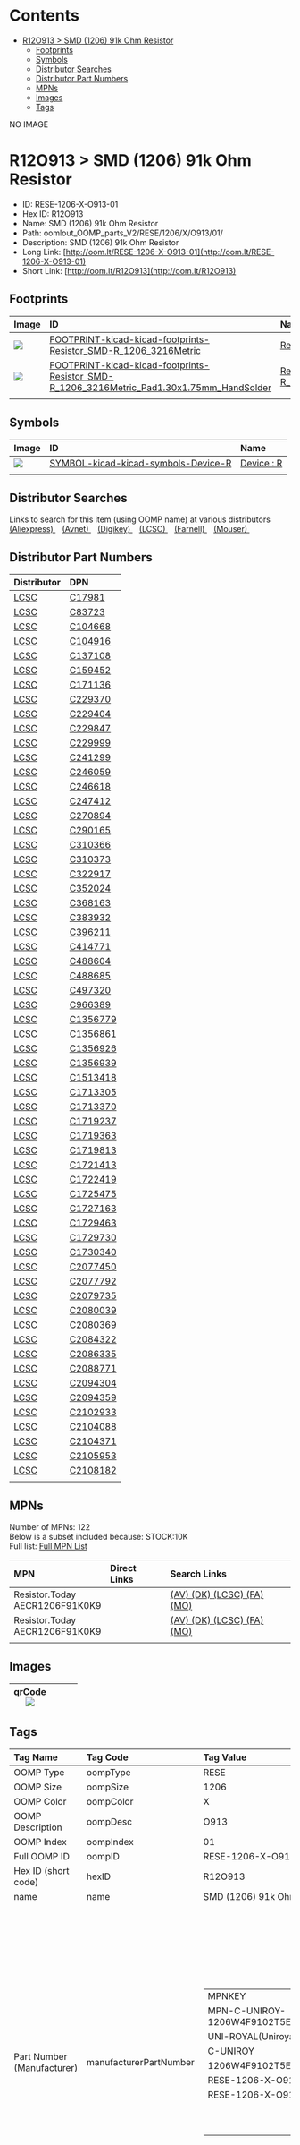 



Contents
========

* [R12O913 > SMD (1206) 91k Ohm Resistor](#r12o913--smd-1206-91k-ohm-resistor)
	* [Footprints](#footprints)
	* [Symbols](#symbols)
	* [Distributor Searches](#distributor-searches)
	* [Distributor Part Numbers](#distributor-part-numbers)
	* [MPNs](#mpns)
	* [Images](#images)
	* [Tags](#tags)
  
NO IMAGE  
# R12O913 > SMD (1206) 91k Ohm Resistor

- ID: RESE-1206-X-O913-01
- Hex ID: R12O913
- Name: SMD (1206) 91k Ohm Resistor
- Path: oomlout_OOMP_parts_V2/RESE/1206/X/O913/01/
- Description: SMD (1206) 91k Ohm Resistor
- Long Link: [http://oom.lt/RESE-1206-X-O913-01](http://oom.lt/RESE-1206-X-O913-01)
- Short Link: [http://oom.lt/R12O913](http://oom.lt/R12O913)

## Footprints
  

|Image|ID|Name|
| :--- | :--- | :--- |
|[![](https://raw.githubusercontent.com/oomlout/oomlout_OOMP_eda_V2/main/FOOTPRINT/kicad/kicad-footprints/Resistor_SMD/R_1206_3216Metric/image_140.png)](https://github.com/oomlout/oomlout_OOMP_eda_V2/tree/main/FOOTPRINT/kicad/kicad-footprints/Resistor_SMD/R_1206_3216Metric/)|[FOOTPRINT-kicad-kicad-footprints-Resistor_SMD-R_1206_3216Metric](https://github.com/oomlout/oomlout_OOMP_eda_V2/tree/main/FOOTPRINT/kicad/kicad-footprints/Resistor_SMD/R_1206_3216Metric/)|[Resistor_SMD : R_1206_3216Metric](https://github.com/oomlout/oomlout_OOMP_eda_V2/tree/main/FOOTPRINT/kicad/kicad-footprints/Resistor_SMD/R_1206_3216Metric/)|
|[![](https://raw.githubusercontent.com/oomlout/oomlout_OOMP_eda_V2/main/FOOTPRINT/kicad/kicad-footprints/Resistor_SMD/R_1206_3216Metric_Pad1.30x1.75mm_HandSolder/image_140.png)](https://github.com/oomlout/oomlout_OOMP_eda_V2/tree/main/FOOTPRINT/kicad/kicad-footprints/Resistor_SMD/R_1206_3216Metric_Pad1.30x1.75mm_HandSolder/)|[FOOTPRINT-kicad-kicad-footprints-Resistor_SMD-R_1206_3216Metric_Pad1.30x1.75mm_HandSolder](https://github.com/oomlout/oomlout_OOMP_eda_V2/tree/main/FOOTPRINT/kicad/kicad-footprints/Resistor_SMD/R_1206_3216Metric_Pad1.30x1.75mm_HandSolder/)|[Resistor_SMD : R_1206_3216Metric_Pad1.30x1.75mm_HandSolder](https://github.com/oomlout/oomlout_OOMP_eda_V2/tree/main/FOOTPRINT/kicad/kicad-footprints/Resistor_SMD/R_1206_3216Metric_Pad1.30x1.75mm_HandSolder/)|
||||

## Symbols
  

|Image|ID|Name|
| :--- | :--- | :--- |
|[![](https://raw.githubusercontent.com/oomlout/oomlout_OOMP_eda_V2/main/SYMBOL/kicad/kicad-symbols/Device/R/image_140.png)](https://github.com/oomlout/oomlout_OOMP_eda_V2/tree/main/SYMBOL/kicad/kicad-symbols/Device/R/)|[SYMBOL-kicad-kicad-symbols-Device-R](https://github.com/oomlout/oomlout_OOMP_eda_V2/tree/main/SYMBOL/kicad/kicad-symbols/Device/R/)|[Device : R](https://github.com/oomlout/oomlout_OOMP_eda_V2/tree/main/SYMBOL/kicad/kicad-symbols/Device/R/)|
||||

## Distributor Searches
  
Links to search for this item (using OOMP name) at various distributors  
[(Aliexpress) ](https://www.aliexpress.com/wholesale?SearchText=SMD+1206+91k+Ohm+Resistor)&nbsp;&nbsp;&nbsp;[(Avnet) ](https://www.avnet.com/shop/us/search/SMD+1206+91k+Ohm+Resistor)&nbsp;&nbsp;&nbsp;[(Digikey) ](https://www.digikey.co.uk/en/products/result?s=SMD+1206+91k+Ohm+Resistor)&nbsp;&nbsp;&nbsp;[(LCSC) ](https://www.lcsc.com/search?q=SMD+1206+91k+Ohm+Resistor)&nbsp;&nbsp;&nbsp;[(Farnell) ](https://uk.farnell.com/search?st=SMD+1206+91k+Ohm+Resistor)&nbsp;&nbsp;&nbsp;[(Mouser) ](https://www.mouser.com/c/?q=SMD+1206+91k+Ohm+Resistor)&nbsp;&nbsp;&nbsp;
## Distributor Part Numbers
  

|Distributor|DPN|
| :--- | :--- |
|[LCSC](https://www.lcsc.com/product-detail/C17981.html)|[C17981](https://www.lcsc.com/product-detail/C17981.html)|
|[LCSC](https://www.lcsc.com/product-detail/C83723.html)|[C83723](https://www.lcsc.com/product-detail/C83723.html)|
|[LCSC](https://www.lcsc.com/product-detail/C104668.html)|[C104668](https://www.lcsc.com/product-detail/C104668.html)|
|[LCSC](https://www.lcsc.com/product-detail/C104916.html)|[C104916](https://www.lcsc.com/product-detail/C104916.html)|
|[LCSC](https://www.lcsc.com/product-detail/C137108.html)|[C137108](https://www.lcsc.com/product-detail/C137108.html)|
|[LCSC](https://www.lcsc.com/product-detail/C159452.html)|[C159452](https://www.lcsc.com/product-detail/C159452.html)|
|[LCSC](https://www.lcsc.com/product-detail/C171136.html)|[C171136](https://www.lcsc.com/product-detail/C171136.html)|
|[LCSC](https://www.lcsc.com/product-detail/C229370.html)|[C229370](https://www.lcsc.com/product-detail/C229370.html)|
|[LCSC](https://www.lcsc.com/product-detail/C229404.html)|[C229404](https://www.lcsc.com/product-detail/C229404.html)|
|[LCSC](https://www.lcsc.com/product-detail/C229847.html)|[C229847](https://www.lcsc.com/product-detail/C229847.html)|
|[LCSC](https://www.lcsc.com/product-detail/C229999.html)|[C229999](https://www.lcsc.com/product-detail/C229999.html)|
|[LCSC](https://www.lcsc.com/product-detail/C241299.html)|[C241299](https://www.lcsc.com/product-detail/C241299.html)|
|[LCSC](https://www.lcsc.com/product-detail/C246059.html)|[C246059](https://www.lcsc.com/product-detail/C246059.html)|
|[LCSC](https://www.lcsc.com/product-detail/C246618.html)|[C246618](https://www.lcsc.com/product-detail/C246618.html)|
|[LCSC](https://www.lcsc.com/product-detail/C247412.html)|[C247412](https://www.lcsc.com/product-detail/C247412.html)|
|[LCSC](https://www.lcsc.com/product-detail/C270894.html)|[C270894](https://www.lcsc.com/product-detail/C270894.html)|
|[LCSC](https://www.lcsc.com/product-detail/C290165.html)|[C290165](https://www.lcsc.com/product-detail/C290165.html)|
|[LCSC](https://www.lcsc.com/product-detail/C310366.html)|[C310366](https://www.lcsc.com/product-detail/C310366.html)|
|[LCSC](https://www.lcsc.com/product-detail/C310373.html)|[C310373](https://www.lcsc.com/product-detail/C310373.html)|
|[LCSC](https://www.lcsc.com/product-detail/C322917.html)|[C322917](https://www.lcsc.com/product-detail/C322917.html)|
|[LCSC](https://www.lcsc.com/product-detail/C352024.html)|[C352024](https://www.lcsc.com/product-detail/C352024.html)|
|[LCSC](https://www.lcsc.com/product-detail/C368163.html)|[C368163](https://www.lcsc.com/product-detail/C368163.html)|
|[LCSC](https://www.lcsc.com/product-detail/C383932.html)|[C383932](https://www.lcsc.com/product-detail/C383932.html)|
|[LCSC](https://www.lcsc.com/product-detail/C396211.html)|[C396211](https://www.lcsc.com/product-detail/C396211.html)|
|[LCSC](https://www.lcsc.com/product-detail/C414771.html)|[C414771](https://www.lcsc.com/product-detail/C414771.html)|
|[LCSC](https://www.lcsc.com/product-detail/C488604.html)|[C488604](https://www.lcsc.com/product-detail/C488604.html)|
|[LCSC](https://www.lcsc.com/product-detail/C488685.html)|[C488685](https://www.lcsc.com/product-detail/C488685.html)|
|[LCSC](https://www.lcsc.com/product-detail/C497320.html)|[C497320](https://www.lcsc.com/product-detail/C497320.html)|
|[LCSC](https://www.lcsc.com/product-detail/C966389.html)|[C966389](https://www.lcsc.com/product-detail/C966389.html)|
|[LCSC](https://www.lcsc.com/product-detail/C1356779.html)|[C1356779](https://www.lcsc.com/product-detail/C1356779.html)|
|[LCSC](https://www.lcsc.com/product-detail/C1356861.html)|[C1356861](https://www.lcsc.com/product-detail/C1356861.html)|
|[LCSC](https://www.lcsc.com/product-detail/C1356926.html)|[C1356926](https://www.lcsc.com/product-detail/C1356926.html)|
|[LCSC](https://www.lcsc.com/product-detail/C1356939.html)|[C1356939](https://www.lcsc.com/product-detail/C1356939.html)|
|[LCSC](https://www.lcsc.com/product-detail/C1513418.html)|[C1513418](https://www.lcsc.com/product-detail/C1513418.html)|
|[LCSC](https://www.lcsc.com/product-detail/C1713305.html)|[C1713305](https://www.lcsc.com/product-detail/C1713305.html)|
|[LCSC](https://www.lcsc.com/product-detail/C1713370.html)|[C1713370](https://www.lcsc.com/product-detail/C1713370.html)|
|[LCSC](https://www.lcsc.com/product-detail/C1719237.html)|[C1719237](https://www.lcsc.com/product-detail/C1719237.html)|
|[LCSC](https://www.lcsc.com/product-detail/C1719363.html)|[C1719363](https://www.lcsc.com/product-detail/C1719363.html)|
|[LCSC](https://www.lcsc.com/product-detail/C1719813.html)|[C1719813](https://www.lcsc.com/product-detail/C1719813.html)|
|[LCSC](https://www.lcsc.com/product-detail/C1721413.html)|[C1721413](https://www.lcsc.com/product-detail/C1721413.html)|
|[LCSC](https://www.lcsc.com/product-detail/C1722419.html)|[C1722419](https://www.lcsc.com/product-detail/C1722419.html)|
|[LCSC](https://www.lcsc.com/product-detail/C1725475.html)|[C1725475](https://www.lcsc.com/product-detail/C1725475.html)|
|[LCSC](https://www.lcsc.com/product-detail/C1727163.html)|[C1727163](https://www.lcsc.com/product-detail/C1727163.html)|
|[LCSC](https://www.lcsc.com/product-detail/C1729463.html)|[C1729463](https://www.lcsc.com/product-detail/C1729463.html)|
|[LCSC](https://www.lcsc.com/product-detail/C1729730.html)|[C1729730](https://www.lcsc.com/product-detail/C1729730.html)|
|[LCSC](https://www.lcsc.com/product-detail/C1730340.html)|[C1730340](https://www.lcsc.com/product-detail/C1730340.html)|
|[LCSC](https://www.lcsc.com/product-detail/C2077450.html)|[C2077450](https://www.lcsc.com/product-detail/C2077450.html)|
|[LCSC](https://www.lcsc.com/product-detail/C2077792.html)|[C2077792](https://www.lcsc.com/product-detail/C2077792.html)|
|[LCSC](https://www.lcsc.com/product-detail/C2079735.html)|[C2079735](https://www.lcsc.com/product-detail/C2079735.html)|
|[LCSC](https://www.lcsc.com/product-detail/C2080039.html)|[C2080039](https://www.lcsc.com/product-detail/C2080039.html)|
|[LCSC](https://www.lcsc.com/product-detail/C2080369.html)|[C2080369](https://www.lcsc.com/product-detail/C2080369.html)|
|[LCSC](https://www.lcsc.com/product-detail/C2084322.html)|[C2084322](https://www.lcsc.com/product-detail/C2084322.html)|
|[LCSC](https://www.lcsc.com/product-detail/C2086335.html)|[C2086335](https://www.lcsc.com/product-detail/C2086335.html)|
|[LCSC](https://www.lcsc.com/product-detail/C2088771.html)|[C2088771](https://www.lcsc.com/product-detail/C2088771.html)|
|[LCSC](https://www.lcsc.com/product-detail/C2094304.html)|[C2094304](https://www.lcsc.com/product-detail/C2094304.html)|
|[LCSC](https://www.lcsc.com/product-detail/C2094359.html)|[C2094359](https://www.lcsc.com/product-detail/C2094359.html)|
|[LCSC](https://www.lcsc.com/product-detail/C2102933.html)|[C2102933](https://www.lcsc.com/product-detail/C2102933.html)|
|[LCSC](https://www.lcsc.com/product-detail/C2104088.html)|[C2104088](https://www.lcsc.com/product-detail/C2104088.html)|
|[LCSC](https://www.lcsc.com/product-detail/C2104371.html)|[C2104371](https://www.lcsc.com/product-detail/C2104371.html)|
|[LCSC](https://www.lcsc.com/product-detail/C2105953.html)|[C2105953](https://www.lcsc.com/product-detail/C2105953.html)|
|[LCSC](https://www.lcsc.com/product-detail/C2108182.html)|[C2108182](https://www.lcsc.com/product-detail/C2108182.html)|
|||

## MPNs
  
Number of MPNs: 122<br>Below is a subset included because: STOCK:10K <br>Full list: [Full MPN List](MPNLIST.md)  

|MPN|Direct Links|Search Links|
| :--- | :--- | :--- |
|Resistor.Today<br>AECR1206F91K0K9||[(AV) ](https://www.avnet.com/shop/us/search/AECR1206F91K0K9)[(DK) ](https://www.digikey.co.uk/products/en?keywords=AECR1206F91K0K9)[(LCSC) ](https://www.lcsc.com/search?q=AECR1206F91K0K9)[(FA) ](https://uk.farnell.com/search?st=AECR1206F91K0K9)[(MO) ](https://www.mouser.com/c/?q=AECR1206F91K0K9)|
|Resistor.Today<br>AECR1206F91K0K9||[(AV) ](https://www.avnet.com/shop/us/search/AECR1206F91K0K9)[(DK) ](https://www.digikey.co.uk/products/en?keywords=AECR1206F91K0K9)[(LCSC) ](https://www.lcsc.com/search?q=AECR1206F91K0K9)[(FA) ](https://uk.farnell.com/search?st=AECR1206F91K0K9)[(MO) ](https://www.mouser.com/c/?q=AECR1206F91K0K9)|
||||

## Images
  

|qrCode<br>[![](https://raw.githubusercontent.com/oomlout/oomlout_OOMP_parts_V2/main/RESE/1206/X/O913/01/qrCode_140.png)](https://github.com/oomlout/oomlout_OOMP_parts_V2/tree/main/RESE/1206/X/O913/01/qrCode.png)||||
| :---: | :---: | :---: | :---: |

## Tags
  

|Tag Name|Tag Code|Tag Value|
| :--- | :--- | :--- |
|OOMP Type|oompType|RESE|
|OOMP Size|oompSize|1206|
|OOMP Color|oompColor|X|
|OOMP Description|oompDesc|O913|
|OOMP Index|oompIndex|01|
|Full OOMP ID|oompID|RESE-1206-X-O913-01|
|Hex ID (short code)|hexID|R12O913|
|name|name|SMD (1206) 91k Ohm Resistor|
|Part Number (Manufacturer)|manufacturerPartNumber|<table><tr><td>MPNKEY</td></tr><tr><td> MPN-C-UNIROY-1206W4F9102T5E</td><td> MANUFACTURER</td></tr><tr><td> UNI-ROYAL(Uniroyal Elec)</td><td> MANUCODE</td></tr><tr><td> C-UNIROY</td><td> MPN</td></tr><tr><td> 1206W4F9102T5E</td><td> OOMPIDPARTIAL</td></tr><tr><td> RESE-1206-X-O913-01</td><td> OOMPID</td></tr><tr><td> RESE-1206-X-O913-01</td><td> LINK</td></tr><tr><td> </td><td> DESCRIPTION</td></tr><tr><td> </td><td> TAGS</td></tr><tr><td> </td></tr></table></td><td> <table><tr><td>MPNKEY</td></tr><tr><td> MPN-C-UNIROY-1206W4F1913T5E</td><td> MANUFACTURER</td></tr><tr><td> UNI-ROYAL(Uniroyal Elec)</td><td> MANUCODE</td></tr><tr><td> C-UNIROY</td><td> MPN</td></tr><tr><td> 1206W4F1913T5E</td><td> OOMPIDPARTIAL</td></tr><tr><td> RESE-1206-X-O913-01</td><td> OOMPID</td></tr><tr><td> RESE-1206-X-O913-01</td><td> LINK</td></tr><tr><td> </td><td> DESCRIPTION</td></tr><tr><td> </td><td> TAGS</td></tr><tr><td> STOCK</td></tr><tr><td>1K</td></tr></table></td><td> <table><tr><td>MPNKEY</td></tr><tr><td> MPN-C-RALEC-RTT061913FTP</td><td> MANUFACTURER</td></tr><tr><td> RALEC</td><td> MANUCODE</td></tr><tr><td> C-RALEC</td><td> MPN</td></tr><tr><td> RTT061913FTP</td><td> OOMPIDPARTIAL</td></tr><tr><td> RESE-1206-X-O913-01</td><td> OOMPID</td></tr><tr><td> RESE-1206-X-O913-01</td><td> LINK</td></tr><tr><td> </td><td> DESCRIPTION</td></tr><tr><td> </td><td> TAGS</td></tr><tr><td> </td></tr></table></td><td> <table><tr><td>MPNKEY</td></tr><tr><td> MPN-C-RALEC-RTT069102FTP</td><td> MANUFACTURER</td></tr><tr><td> RALEC</td><td> MANUCODE</td></tr><tr><td> C-RALEC</td><td> MPN</td></tr><tr><td> RTT069102FTP</td><td> OOMPIDPARTIAL</td></tr><tr><td> RESE-1206-X-O913-01</td><td> OOMPID</td></tr><tr><td> RESE-1206-X-O913-01</td><td> LINK</td></tr><tr><td> </td><td> DESCRIPTION</td></tr><tr><td> </td><td> TAGS</td></tr><tr><td> STOCK</td></tr><tr><td>1K</td></tr></table></td><td> <table><tr><td>MPNKEY</td></tr><tr><td> MPN-C-YAGEO-RC1206JR-0791KL</td><td> MANUFACTURER</td></tr><tr><td> YAGEO</td><td> MANUCODE</td></tr><tr><td> C-YAGEO</td><td> MPN</td></tr><tr><td> RC1206JR-0791KL</td><td> OOMPIDPARTIAL</td></tr><tr><td> RESE-1206-X-O913-01</td><td> OOMPID</td></tr><tr><td> RESE-1206-X-O913-01</td><td> LINK</td></tr><tr><td> </td><td> DESCRIPTION</td></tr><tr><td> </td><td> TAGS</td></tr><tr><td> STOCK</td></tr><tr><td>1K</td></tr></table></td><td> <table><tr><td>MPNKEY</td></tr><tr><td> MPN-C-RALEC-RTT06913JTP</td><td> MANUFACTURER</td></tr><tr><td> RALEC</td><td> MANUCODE</td></tr><tr><td> C-RALEC</td><td> MPN</td></tr><tr><td> RTT06913JTP</td><td> OOMPIDPARTIAL</td></tr><tr><td> RESE-1206-X-O913-01</td><td> OOMPID</td></tr><tr><td> RESE-1206-X-O913-01</td><td> LINK</td></tr><tr><td> </td><td> DESCRIPTION</td></tr><tr><td> </td><td> TAGS</td></tr><tr><td> STOCK</td></tr><tr><td>1K</td></tr></table></td><td> <table><tr><td>MPNKEY</td></tr><tr><td> MPN-C-WALSIN-WR12X9102FTL</td><td> MANUFACTURER</td></tr><tr><td> Walsin Tech Corp</td><td> MANUCODE</td></tr><tr><td> C-WALSIN</td><td> MPN</td></tr><tr><td> WR12X9102FTL</td><td> OOMPIDPARTIAL</td></tr><tr><td> RESE-1206-X-O913-01</td><td> OOMPID</td></tr><tr><td> RESE-1206-X-O913-01</td><td> LINK</td></tr><tr><td> </td><td> DESCRIPTION</td></tr><tr><td> </td><td> TAGS</td></tr><tr><td> STOCK</td></tr><tr><td>1K</td></tr></table></td><td> <table><tr><td>MPNKEY</td></tr><tr><td> MPN-C-YAGEO-AC1206FR-07191KL</td><td> MANUFACTURER</td></tr><tr><td> YAGEO</td><td> MANUCODE</td></tr><tr><td> C-YAGEO</td><td> MPN</td></tr><tr><td> AC1206FR-07191KL</td><td> OOMPIDPARTIAL</td></tr><tr><td> RESE-1206-X-O913-01</td><td> OOMPID</td></tr><tr><td> RESE-1206-X-O913-01</td><td> LINK</td></tr><tr><td> </td><td> DESCRIPTION</td></tr><tr><td> </td><td> TAGS</td></tr><tr><td> STOCK</td></tr><tr><td>1K</td></tr></table></td><td> <table><tr><td>MPNKEY</td></tr><tr><td> MPN-C-YAGEO-AC1206FR-071K91L</td><td> MANUFACTURER</td></tr><tr><td> YAGEO</td><td> MANUCODE</td></tr><tr><td> C-YAGEO</td><td> MPN</td></tr><tr><td> AC1206FR-071K91L</td><td> OOMPIDPARTIAL</td></tr><tr><td> RESE-1206-X-O913-01</td><td> OOMPID</td></tr><tr><td> RESE-1206-X-O913-01</td><td> LINK</td></tr><tr><td> </td><td> DESCRIPTION</td></tr><tr><td> </td><td> TAGS</td></tr><tr><td> </td></tr></table></td><td> <table><tr><td>MPNKEY</td></tr><tr><td> MPN-C-YAGEO-AC1206FR-0791KL</td><td> MANUFACTURER</td></tr><tr><td> YAGEO</td><td> MANUCODE</td></tr><tr><td> C-YAGEO</td><td> MPN</td></tr><tr><td> AC1206FR-0791KL</td><td> OOMPIDPARTIAL</td></tr><tr><td> RESE-1206-X-O913-01</td><td> OOMPID</td></tr><tr><td> RESE-1206-X-O913-01</td><td> LINK</td></tr><tr><td> </td><td> DESCRIPTION</td></tr><tr><td> </td><td> TAGS</td></tr><tr><td> STOCK</td></tr><tr><td>1K</td></tr></table></td><td> <table><tr><td>MPNKEY</td></tr><tr><td> MPN-C-YAGEO-AC1206JR-0791KL</td><td> MANUFACTURER</td></tr><tr><td> YAGEO</td><td> MANUCODE</td></tr><tr><td> C-YAGEO</td><td> MPN</td></tr><tr><td> AC1206JR-0791KL</td><td> OOMPIDPARTIAL</td></tr><tr><td> RESE-1206-X-O913-01</td><td> OOMPID</td></tr><tr><td> RESE-1206-X-O913-01</td><td> LINK</td></tr><tr><td> </td><td> DESCRIPTION</td></tr><tr><td> </td><td> TAGS</td></tr><tr><td> </td></tr></table></td><td> <table><tr><td>MPNKEY</td></tr><tr><td> MPN-C-MULTIC-MCWF12R1913BTL</td><td> MANUFACTURER</td></tr><tr><td> Multicomp</td><td> MANUCODE</td></tr><tr><td> C-MULTIC</td><td> MPN</td></tr><tr><td> MCWF12R1913BTL</td><td> OOMPIDPARTIAL</td></tr><tr><td> RESE-1206-X-O913-01</td><td> OOMPID</td></tr><tr><td> RESE-1206-X-O913-01</td><td> LINK</td></tr><tr><td> </td><td> DESCRIPTION</td></tr><tr><td> </td><td> TAGS</td></tr><tr><td> </td></tr></table></td><td> <table><tr><td>MPNKEY</td></tr><tr><td> MPN-C-YAGEO-RC1206FR-0791KL</td><td> MANUFACTURER</td></tr><tr><td> YAGEO</td><td> MANUCODE</td></tr><tr><td> C-YAGEO</td><td> MPN</td></tr><tr><td> RC1206FR-0791KL</td><td> OOMPIDPARTIAL</td></tr><tr><td> RESE-1206-X-O913-01</td><td> OOMPID</td></tr><tr><td> RESE-1206-X-O913-01</td><td> LINK</td></tr><tr><td> </td><td> DESCRIPTION</td></tr><tr><td> </td><td> TAGS</td></tr><tr><td> </td></tr></table></td><td> <table><tr><td>MPNKEY</td></tr><tr><td> MPN-C-RALEC-RTT061911FTP</td><td> MANUFACTURER</td></tr><tr><td> RALEC</td><td> MANUCODE</td></tr><tr><td> C-RALEC</td><td> MPN</td></tr><tr><td> RTT061911FTP</td><td> OOMPIDPARTIAL</td></tr><tr><td> RESE-1206-X-O913-01</td><td> OOMPID</td></tr><tr><td> RESE-1206-X-O913-01</td><td> LINK</td></tr><tr><td> </td><td> DESCRIPTION</td></tr><tr><td> </td><td> TAGS</td></tr><tr><td> </td></tr></table></td><td> <table><tr><td>MPNKEY</td></tr><tr><td> MPN-C-UNIROY-1206W4F1911T5E</td><td> MANUFACTURER</td></tr><tr><td> UNI-ROYAL(Uniroyal Elec)</td><td> MANUCODE</td></tr><tr><td> C-UNIROY</td><td> MPN</td></tr><tr><td> 1206W4F1911T5E</td><td> OOMPIDPARTIAL</td></tr><tr><td> RESE-1206-X-O913-01</td><td> OOMPID</td></tr><tr><td> RESE-1206-X-O913-01</td><td> LINK</td></tr><tr><td> </td><td> DESCRIPTION</td></tr><tr><td> </td><td> TAGS</td></tr><tr><td> </td></tr></table></td><td> <table><tr><td>MPNKEY</td></tr><tr><td> MPN-C-UNIROY-1206W4J0913T5E</td><td> MANUFACTURER</td></tr><tr><td> UNI-ROYAL(Uniroyal Elec)</td><td> MANUCODE</td></tr><tr><td> C-UNIROY</td><td> MPN</td></tr><tr><td> 1206W4J0913T5E</td><td> OOMPIDPARTIAL</td></tr><tr><td> RESE-1206-X-O913-01</td><td> OOMPID</td></tr><tr><td> RESE-1206-X-O913-01</td><td> LINK</td></tr><tr><td> </td><td> DESCRIPTION</td></tr><tr><td> </td><td> TAGS</td></tr><tr><td> </td></tr></table></td><td> <table><tr><td>MPNKEY</td></tr><tr><td> MPN-C-FHGUAN-RS-06K1911FT</td><td> MANUFACTURER</td></tr><tr><td> FH (Guangdong Fenghua Advanced Tech)</td><td> MANUCODE</td></tr><tr><td> C-FHGUAN</td><td> MPN</td></tr><tr><td> RS-06K1911FT</td><td> OOMPIDPARTIAL</td></tr><tr><td> RESE-1206-X-O913-01</td><td> OOMPID</td></tr><tr><td> RESE-1206-X-O913-01</td><td> LINK</td></tr><tr><td> </td><td> DESCRIPTION</td></tr><tr><td> </td><td> TAGS</td></tr><tr><td> STOCK</td></tr><tr><td>1K</td></tr></table></td><td> <table><tr><td>MPNKEY</td></tr><tr><td> MPN-C-FHGUAN-RS-06K9102FT</td><td> MANUFACTURER</td></tr><tr><td> FH (Guangdong Fenghua Advanced Tech)</td><td> MANUCODE</td></tr><tr><td> C-FHGUAN</td><td> MPN</td></tr><tr><td> RS-06K9102FT</td><td> OOMPIDPARTIAL</td></tr><tr><td> RESE-1206-X-O913-01</td><td> OOMPID</td></tr><tr><td> RESE-1206-X-O913-01</td><td> LINK</td></tr><tr><td> </td><td> DESCRIPTION</td></tr><tr><td> </td><td> TAGS</td></tr><tr><td> STOCK</td></tr><tr><td>1K</td></tr></table></td><td> <table><tr><td>MPNKEY</td></tr><tr><td> MPN-C-FHGUAN-RS-06K913JT</td><td> MANUFACTURER</td></tr><tr><td> FH (Guangdong Fenghua Advanced Tech)</td><td> MANUCODE</td></tr><tr><td> C-FHGUAN</td><td> MPN</td></tr><tr><td> RS-06K913JT</td><td> OOMPIDPARTIAL</td></tr><tr><td> RESE-1206-X-O913-01</td><td> OOMPID</td></tr><tr><td> RESE-1206-X-O913-01</td><td> LINK</td></tr><tr><td> </td><td> DESCRIPTION</td></tr><tr><td> </td><td> TAGS</td></tr><tr><td> STOCK</td></tr><tr><td>1K</td></tr></table></td><td> <table><tr><td>MPNKEY</td></tr><tr><td> MPN-C-FHGUAN-RS-06K1913FT</td><td> MANUFACTURER</td></tr><tr><td> FH (Guangdong Fenghua Advanced Tech)</td><td> MANUCODE</td></tr><tr><td> C-FHGUAN</td><td> MPN</td></tr><tr><td> RS-06K1913FT</td><td> OOMPIDPARTIAL</td></tr><tr><td> RESE-1206-X-O913-01</td><td> OOMPID</td></tr><tr><td> RESE-1206-X-O913-01</td><td> LINK</td></tr><tr><td> </td><td> DESCRIPTION</td></tr><tr><td> </td><td> TAGS</td></tr><tr><td> </td></tr></table></td><td> <table><tr><td>MPNKEY</td></tr><tr><td> MPN-C-RESIST-AECR1206F91K0K9</td><td> MANUFACTURER</td></tr><tr><td> Resistor.Today</td><td> MANUCODE</td></tr><tr><td> C-RESIST</td><td> MPN</td></tr><tr><td> AECR1206F91K0K9</td><td> OOMPIDPARTIAL</td></tr><tr><td> RESE-1206-X-O913-01</td><td> OOMPID</td></tr><tr><td> RESE-1206-X-O913-01</td><td> LINK</td></tr><tr><td> </td><td> DESCRIPTION</td></tr><tr><td> </td><td> TAGS</td></tr><tr><td> STOCK</td></tr><tr><td>10K</td></tr></table></td><td> <table><tr><td>MPNKEY</td></tr><tr><td> MPN-C-WALSIN-WR12X1913FTL</td><td> MANUFACTURER</td></tr><tr><td> Walsin Tech Corp</td><td> MANUCODE</td></tr><tr><td> C-WALSIN</td><td> MPN</td></tr><tr><td> WR12X1913FTL</td><td> OOMPIDPARTIAL</td></tr><tr><td> RESE-1206-X-O913-01</td><td> OOMPID</td></tr><tr><td> RESE-1206-X-O913-01</td><td> LINK</td></tr><tr><td> </td><td> DESCRIPTION</td></tr><tr><td> </td><td> TAGS</td></tr><tr><td> </td></tr></table></td><td> <table><tr><td>MPNKEY</td></tr><tr><td> MPN-C-WALSIN-WR12X9092FTL</td><td> MANUFACTURER</td></tr><tr><td> Walsin Tech Corp</td><td> MANUCODE</td></tr><tr><td> C-WALSIN</td><td> MPN</td></tr><tr><td> WR12X9092FTL</td><td> OOMPIDPARTIAL</td></tr><tr><td> RESE-1206-X-O913-01</td><td> OOMPID</td></tr><tr><td> RESE-1206-X-O913-01</td><td> LINK</td></tr><tr><td> </td><td> DESCRIPTION</td></tr><tr><td> </td><td> TAGS</td></tr><tr><td> </td></tr></table></td><td> <table><tr><td>MPNKEY</td></tr><tr><td> MPN-C-WALSIN-WR12X913JTL</td><td> MANUFACTURER</td></tr><tr><td> Walsin Tech Corp</td><td> MANUCODE</td></tr><tr><td> C-WALSIN</td><td> MPN</td></tr><tr><td> WR12X913JTL</td><td> OOMPIDPARTIAL</td></tr><tr><td> RESE-1206-X-O913-01</td><td> OOMPID</td></tr><tr><td> RESE-1206-X-O913-01</td><td> LINK</td></tr><tr><td> </td><td> DESCRIPTION</td></tr><tr><td> </td><td> TAGS</td></tr><tr><td> </td></tr></table></td><td> <table><tr><td>MPNKEY</td></tr><tr><td> MPN-C-UNIROY-HV06W4F9102T5E</td><td> MANUFACTURER</td></tr><tr><td> UNI-ROYAL(Uniroyal Elec)</td><td> MANUCODE</td></tr><tr><td> C-UNIROY</td><td> MPN</td></tr><tr><td> HV06W4F9102T5E</td><td> OOMPIDPARTIAL</td></tr><tr><td> RESE-1206-X-O913-01</td><td> OOMPID</td></tr><tr><td> RESE-1206-X-O913-01</td><td> LINK</td></tr><tr><td> </td><td> DESCRIPTION</td></tr><tr><td> </td><td> TAGS</td></tr><tr><td> STOCK</td></tr><tr><td>1K</td></tr></table></td><td> <table><tr><td>MPNKEY</td></tr><tr><td> MPN-C-YAGEO-RC1206FR-071K91L</td><td> MANUFACTURER</td></tr><tr><td> YAGEO</td><td> MANUCODE</td></tr><tr><td> C-YAGEO</td><td> MPN</td></tr><tr><td> RC1206FR-071K91L</td><td> OOMPIDPARTIAL</td></tr><tr><td> RESE-1206-X-O913-01</td><td> OOMPID</td></tr><tr><td> RESE-1206-X-O913-01</td><td> LINK</td></tr><tr><td> </td><td> DESCRIPTION</td></tr><tr><td> </td><td> TAGS</td></tr><tr><td> STOCK</td></tr><tr><td>1K</td></tr></table></td><td> <table><tr><td>MPNKEY</td></tr><tr><td> MPN-C-YAGEO-RC1206FR-07191KL</td><td> MANUFACTURER</td></tr><tr><td> YAGEO</td><td> MANUCODE</td></tr><tr><td> C-YAGEO</td><td> MPN</td></tr><tr><td> RC1206FR-07191KL</td><td> OOMPIDPARTIAL</td></tr><tr><td> RESE-1206-X-O913-01</td><td> OOMPID</td></tr><tr><td> RESE-1206-X-O913-01</td><td> LINK</td></tr><tr><td> </td><td> DESCRIPTION</td></tr><tr><td> </td><td> TAGS</td></tr><tr><td> </td></tr></table></td><td> <table><tr><td>MPNKEY</td></tr><tr><td> MPN-C-TAITEC-RM12FTN9102</td><td> MANUFACTURER</td></tr><tr><td> TA-I Tech</td><td> MANUCODE</td></tr><tr><td> C-TAITEC</td><td> MPN</td></tr><tr><td> RM12FTN9102</td><td> OOMPIDPARTIAL</td></tr><tr><td> RESE-1206-X-O913-01</td><td> OOMPID</td></tr><tr><td> RESE-1206-X-O913-01</td><td> LINK</td></tr><tr><td> </td><td> DESCRIPTION</td></tr><tr><td> </td><td> TAGS</td></tr><tr><td> STOCK</td></tr><tr><td>1K</td></tr></table></td><td> <table><tr><td>MPNKEY</td></tr><tr><td> MPN-C-UNIROY-CQ06W4F9102T5E</td><td> MANUFACTURER</td></tr><tr><td> UNI-ROYAL(Uniroyal Elec)</td><td> MANUCODE</td></tr><tr><td> C-UNIROY</td><td> MPN</td></tr><tr><td> CQ06W4F9102T5E</td><td> OOMPIDPARTIAL</td></tr><tr><td> RESE-1206-X-O913-01</td><td> OOMPID</td></tr><tr><td> RESE-1206-X-O913-01</td><td> LINK</td></tr><tr><td> </td><td> DESCRIPTION</td></tr><tr><td> </td><td> TAGS</td></tr><tr><td> </td></tr></table></td><td> <table><tr><td>MPNKEY</td></tr><tr><td> MPN-C-PANASO-ERJ-S08J913V</td><td> MANUFACTURER</td></tr><tr><td> PANASONIC</td><td> MANUCODE</td></tr><tr><td> C-PANASO</td><td> MPN</td></tr><tr><td> ERJ-S08J913V</td><td> OOMPIDPARTIAL</td></tr><tr><td> RESE-1206-X-O913-01</td><td> OOMPID</td></tr><tr><td> RESE-1206-X-O913-01</td><td> LINK</td></tr><tr><td> </td><td> DESCRIPTION</td></tr><tr><td> </td><td> TAGS</td></tr><tr><td> </td></tr></table></td><td> <table><tr><td>MPNKEY</td></tr><tr><td> MPN-C-PANASO-ERJ-UP8D9102V</td><td> MANUFACTURER</td></tr><tr><td> PANASONIC</td><td> MANUCODE</td></tr><tr><td> C-PANASO</td><td> MPN</td></tr><tr><td> ERJ-UP8D9102V</td><td> OOMPIDPARTIAL</td></tr><tr><td> RESE-1206-X-O913-01</td><td> OOMPID</td></tr><tr><td> RESE-1206-X-O913-01</td><td> LINK</td></tr><tr><td> </td><td> DESCRIPTION</td></tr><tr><td> </td><td> TAGS</td></tr><tr><td> </td></tr></table></td><td> <table><tr><td>MPNKEY</td></tr><tr><td> MPN-C-YAGEO-RT1206CRE07191KL</td><td> MANUFACTURER</td></tr><tr><td> YAGEO</td><td> MANUCODE</td></tr><tr><td> C-YAGEO</td><td> MPN</td></tr><tr><td> RT1206CRE07191KL</td><td> OOMPIDPARTIAL</td></tr><tr><td> RESE-1206-X-O913-01</td><td> OOMPID</td></tr><tr><td> RESE-1206-X-O913-01</td><td> LINK</td></tr><tr><td> </td><td> DESCRIPTION</td></tr><tr><td> </td><td> TAGS</td></tr><tr><td> </td></tr></table></td><td> <table><tr><td>MPNKEY</td></tr><tr><td> MPN-C-YAGEO-RT1206CRE071K91L</td><td> MANUFACTURER</td></tr><tr><td> YAGEO</td><td> MANUCODE</td></tr><tr><td> C-YAGEO</td><td> MPN</td></tr><tr><td> RT1206CRE071K91L</td><td> OOMPIDPARTIAL</td></tr><tr><td> RESE-1206-X-O913-01</td><td> OOMPID</td></tr><tr><td> RESE-1206-X-O913-01</td><td> LINK</td></tr><tr><td> </td><td> DESCRIPTION</td></tr><tr><td> </td><td> TAGS</td></tr><tr><td> </td></tr></table></td><td> <table><tr><td>MPNKEY</td></tr><tr><td> MPN-C-VISHAY-RCG12061K91FKEA</td><td> MANUFACTURER</td></tr><tr><td> Vishay Intertech</td><td> MANUCODE</td></tr><tr><td> C-VISHAY</td><td> MPN</td></tr><tr><td> RCG12061K91FKEA</td><td> OOMPIDPARTIAL</td></tr><tr><td> RESE-1206-X-O913-01</td><td> OOMPID</td></tr><tr><td> RESE-1206-X-O913-01</td><td> LINK</td></tr><tr><td> </td><td> DESCRIPTION</td></tr><tr><td> </td><td> TAGS</td></tr><tr><td> </td></tr></table></td><td> <table><tr><td>MPNKEY</td></tr><tr><td> MPN-C-VISHAY-TNPW12061K91BEEA</td><td> MANUFACTURER</td></tr><tr><td> Vishay Intertech</td><td> MANUCODE</td></tr><tr><td> C-VISHAY</td><td> MPN</td></tr><tr><td> TNPW12061K91BEEA</td><td> OOMPIDPARTIAL</td></tr><tr><td> RESE-1206-X-O913-01</td><td> OOMPID</td></tr><tr><td> RESE-1206-X-O913-01</td><td> LINK</td></tr><tr><td> </td><td> DESCRIPTION</td></tr><tr><td> </td><td> TAGS</td></tr><tr><td> </td></tr></table></td><td> <table><tr><td>MPNKEY</td></tr><tr><td> MPN-C-VISHAY-TNPW120691K0BEEA</td><td> MANUFACTURER</td></tr><tr><td> Vishay Intertech</td><td> MANUCODE</td></tr><tr><td> C-VISHAY</td><td> MPN</td></tr><tr><td> TNPW120691K0BEEA</td><td> OOMPIDPARTIAL</td></tr><tr><td> RESE-1206-X-O913-01</td><td> OOMPID</td></tr><tr><td> RESE-1206-X-O913-01</td><td> LINK</td></tr><tr><td> </td><td> DESCRIPTION</td></tr><tr><td> </td><td> TAGS</td></tr><tr><td> </td></tr></table></td><td> <table><tr><td>MPNKEY</td></tr><tr><td> MPN-C-VISHAY-MCA12060D1911BP100</td><td> MANUFACTURER</td></tr><tr><td> Vishay Intertech</td><td> MANUCODE</td></tr><tr><td> C-VISHAY</td><td> MPN</td></tr><tr><td> MCA12060D1911BP100</td><td> OOMPIDPARTIAL</td></tr><tr><td> RESE-1206-X-O913-01</td><td> OOMPID</td></tr><tr><td> RESE-1206-X-O913-01</td><td> LINK</td></tr><tr><td> </td><td> DESCRIPTION</td></tr><tr><td> </td><td> TAGS</td></tr><tr><td> </td></tr></table></td><td> <table><tr><td>MPNKEY</td></tr><tr><td> MPN-C-SUSUMU-HRG3216P-1911-D-T5</td><td> MANUFACTURER</td></tr><tr><td> SUSUMU</td><td> MANUCODE</td></tr><tr><td> C-SUSUMU</td><td> MPN</td></tr><tr><td> HRG3216P-1911-D-T5</td><td> OOMPIDPARTIAL</td></tr><tr><td> RESE-1206-X-O913-01</td><td> OOMPID</td></tr><tr><td> RESE-1206-X-O913-01</td><td> LINK</td></tr><tr><td> </td><td> DESCRIPTION</td></tr><tr><td> </td><td> TAGS</td></tr><tr><td> </td></tr></table></td><td> <table><tr><td>MPNKEY</td></tr><tr><td> MPN-C-SUSUMU-HRG3216P-9102-D-T5</td><td> MANUFACTURER</td></tr><tr><td> SUSUMU</td><td> MANUCODE</td></tr><tr><td> C-SUSUMU</td><td> MPN</td></tr><tr><td> HRG3216P-9102-D-T5</td><td> OOMPIDPARTIAL</td></tr><tr><td> RESE-1206-X-O913-01</td><td> OOMPID</td></tr><tr><td> RESE-1206-X-O913-01</td><td> LINK</td></tr><tr><td> </td><td> DESCRIPTION</td></tr><tr><td> </td><td> TAGS</td></tr><tr><td> </td></tr></table></td><td> <table><tr><td>MPNKEY</td></tr><tr><td> MPN-C-SUSUMU-RG3216N-9102-B-T5</td><td> MANUFACTURER</td></tr><tr><td> SUSUMU</td><td> MANUCODE</td></tr><tr><td> C-SUSUMU</td><td> MPN</td></tr><tr><td> RG3216N-9102-B-T5</td><td> OOMPIDPARTIAL</td></tr><tr><td> RESE-1206-X-O913-01</td><td> OOMPID</td></tr><tr><td> RESE-1206-X-O913-01</td><td> LINK</td></tr><tr><td> </td><td> DESCRIPTION</td></tr><tr><td> </td><td> TAGS</td></tr><tr><td> </td></tr></table></td><td> <table><tr><td>MPNKEY</td></tr><tr><td> MPN-C-SUSUMU-RG3216N-1911-B-T5</td><td> MANUFACTURER</td></tr><tr><td> SUSUMU</td><td> MANUCODE</td></tr><tr><td> C-SUSUMU</td><td> MPN</td></tr><tr><td> RG3216N-1911-B-T5</td><td> OOMPIDPARTIAL</td></tr><tr><td> RESE-1206-X-O913-01</td><td> OOMPID</td></tr><tr><td> RESE-1206-X-O913-01</td><td> LINK</td></tr><tr><td> </td><td> DESCRIPTION</td></tr><tr><td> </td><td> TAGS</td></tr><tr><td> </td></tr></table></td><td> <table><tr><td>MPNKEY</td></tr><tr><td> MPN-C-VISHAY-TNPW1206191KBEEN</td><td> MANUFACTURER</td></tr><tr><td> Vishay Intertech</td><td> MANUCODE</td></tr><tr><td> C-VISHAY</td><td> MPN</td></tr><tr><td> TNPW1206191KBEEN</td><td> OOMPIDPARTIAL</td></tr><tr><td> RESE-1206-X-O913-01</td><td> OOMPID</td></tr><tr><td> RESE-1206-X-O913-01</td><td> LINK</td></tr><tr><td> </td><td> DESCRIPTION</td></tr><tr><td> </td><td> TAGS</td></tr><tr><td> </td></tr></table></td><td> <table><tr><td>MPNKEY</td></tr><tr><td> MPN-C-VISHAY-TNPW120691K0BEEN</td><td> MANUFACTURER</td></tr><tr><td> Vishay Intertech</td><td> MANUCODE</td></tr><tr><td> C-VISHAY</td><td> MPN</td></tr><tr><td> TNPW120691K0BEEN</td><td> OOMPIDPARTIAL</td></tr><tr><td> RESE-1206-X-O913-01</td><td> OOMPID</td></tr><tr><td> RESE-1206-X-O913-01</td><td> LINK</td></tr><tr><td> </td><td> DESCRIPTION</td></tr><tr><td> </td><td> TAGS</td></tr><tr><td> </td></tr></table></td><td> <table><tr><td>MPNKEY</td></tr><tr><td> MPN-C-VISHAY-TNPW1206191KBETA</td><td> MANUFACTURER</td></tr><tr><td> Vishay Intertech</td><td> MANUCODE</td></tr><tr><td> C-VISHAY</td><td> MPN</td></tr><tr><td> TNPW1206191KBETA</td><td> OOMPIDPARTIAL</td></tr><tr><td> RESE-1206-X-O913-01</td><td> OOMPID</td></tr><tr><td> RESE-1206-X-O913-01</td><td> LINK</td></tr><tr><td> </td><td> DESCRIPTION</td></tr><tr><td> </td><td> TAGS</td></tr><tr><td> </td></tr></table></td><td> <table><tr><td>MPNKEY</td></tr><tr><td> MPN-C-VISHAY-TNPW120691K0BETA</td><td> MANUFACTURER</td></tr><tr><td> Vishay Intertech</td><td> MANUCODE</td></tr><tr><td> C-VISHAY</td><td> MPN</td></tr><tr><td> TNPW120691K0BETA</td><td> OOMPIDPARTIAL</td></tr><tr><td> RESE-1206-X-O913-01</td><td> OOMPID</td></tr><tr><td> RESE-1206-X-O913-01</td><td> LINK</td></tr><tr><td> </td><td> DESCRIPTION</td></tr><tr><td> </td><td> TAGS</td></tr><tr><td> </td></tr></table></td><td> <table><tr><td>MPNKEY</td></tr><tr><td> MPN-C-VISHAY-TNPW12061K91BETA</td><td> MANUFACTURER</td></tr><tr><td> Vishay Intertech</td><td> MANUCODE</td></tr><tr><td> C-VISHAY</td><td> MPN</td></tr><tr><td> TNPW12061K91BETA</td><td> OOMPIDPARTIAL</td></tr><tr><td> RESE-1206-X-O913-01</td><td> OOMPID</td></tr><tr><td> RESE-1206-X-O913-01</td><td> LINK</td></tr><tr><td> </td><td> DESCRIPTION</td></tr><tr><td> </td><td> TAGS</td></tr><tr><td> </td></tr></table></td><td> <table><tr><td>MPNKEY</td></tr><tr><td> MPN-C-PANASO-ERJ-8ENF1911V</td><td> MANUFACTURER</td></tr><tr><td> PANASONIC</td><td> MANUCODE</td></tr><tr><td> C-PANASO</td><td> MPN</td></tr><tr><td> ERJ-8ENF1911V</td><td> OOMPIDPARTIAL</td></tr><tr><td> RESE-1206-X-O913-01</td><td> OOMPID</td></tr><tr><td> RESE-1206-X-O913-01</td><td> LINK</td></tr><tr><td> </td><td> DESCRIPTION</td></tr><tr><td> </td><td> TAGS</td></tr><tr><td> </td></tr></table></td><td> <table><tr><td>MPNKEY</td></tr><tr><td> MPN-C-PANASO-ERJ-8ENF9102V</td><td> MANUFACTURER</td></tr><tr><td> PANASONIC</td><td> MANUCODE</td></tr><tr><td> C-PANASO</td><td> MPN</td></tr><tr><td> ERJ-8ENF9102V</td><td> OOMPIDPARTIAL</td></tr><tr><td> RESE-1206-X-O913-01</td><td> OOMPID</td></tr><tr><td> RESE-1206-X-O913-01</td><td> LINK</td></tr><tr><td> </td><td> DESCRIPTION</td></tr><tr><td> </td><td> TAGS</td></tr><tr><td> </td></tr></table></td><td> <table><tr><td>MPNKEY</td></tr><tr><td> MPN-C-PANASO-ERA-8AEB1913V</td><td> MANUFACTURER</td></tr><tr><td> PANASONIC</td><td> MANUCODE</td></tr><tr><td> C-PANASO</td><td> MPN</td></tr><tr><td> ERA-8AEB1913V</td><td> OOMPIDPARTIAL</td></tr><tr><td> RESE-1206-X-O913-01</td><td> OOMPID</td></tr><tr><td> RESE-1206-X-O913-01</td><td> LINK</td></tr><tr><td> </td><td> DESCRIPTION</td></tr><tr><td> </td><td> TAGS</td></tr><tr><td> </td></tr></table></td><td> <table><tr><td>MPNKEY</td></tr><tr><td> MPN-C-PANASO-ERJ-8ENF1913V</td><td> MANUFACTURER</td></tr><tr><td> PANASONIC</td><td> MANUCODE</td></tr><tr><td> C-PANASO</td><td> MPN</td></tr><tr><td> ERJ-8ENF1913V</td><td> OOMPIDPARTIAL</td></tr><tr><td> RESE-1206-X-O913-01</td><td> OOMPID</td></tr><tr><td> RESE-1206-X-O913-01</td><td> LINK</td></tr><tr><td> </td><td> DESCRIPTION</td></tr><tr><td> </td><td> TAGS</td></tr><tr><td> </td></tr></table></td><td> <table><tr><td>MPNKEY</td></tr><tr><td> MPN-C-PANASO-ERJ-8GEYJ913V</td><td> MANUFACTURER</td></tr><tr><td> PANASONIC</td><td> MANUCODE</td></tr><tr><td> C-PANASO</td><td> MPN</td></tr><tr><td> ERJ-8GEYJ913V</td><td> OOMPIDPARTIAL</td></tr><tr><td> RESE-1206-X-O913-01</td><td> OOMPID</td></tr><tr><td> RESE-1206-X-O913-01</td><td> LINK</td></tr><tr><td> </td><td> DESCRIPTION</td></tr><tr><td> </td><td> TAGS</td></tr><tr><td> </td></tr></table></td><td> <table><tr><td>MPNKEY</td></tr><tr><td> MPN-C-TECONN-RQ73C2B1K91BTD</td><td> MANUFACTURER</td></tr><tr><td> TE Connectivity</td><td> MANUCODE</td></tr><tr><td> C-TECONN</td><td> MPN</td></tr><tr><td> RQ73C2B1K91BTD</td><td> OOMPIDPARTIAL</td></tr><tr><td> RESE-1206-X-O913-01</td><td> OOMPID</td></tr><tr><td> RESE-1206-X-O913-01</td><td> LINK</td></tr><tr><td> </td><td> DESCRIPTION</td></tr><tr><td> </td><td> TAGS</td></tr><tr><td> </td></tr></table></td><td> <table><tr><td>MPNKEY</td></tr><tr><td> MPN-C-VISHAY-CRCW120691K0JNEA</td><td> MANUFACTURER</td></tr><tr><td> Vishay Intertech</td><td> MANUCODE</td></tr><tr><td> C-VISHAY</td><td> MPN</td></tr><tr><td> CRCW120691K0JNEA</td><td> OOMPIDPARTIAL</td></tr><tr><td> RESE-1206-X-O913-01</td><td> OOMPID</td></tr><tr><td> RESE-1206-X-O913-01</td><td> LINK</td></tr><tr><td> </td><td> DESCRIPTION</td></tr><tr><td> </td><td> TAGS</td></tr><tr><td> </td></tr></table></td><td> <table><tr><td>MPNKEY</td></tr><tr><td> MPN-C-PANASO-ERA-8AEB1911V</td><td> MANUFACTURER</td></tr><tr><td> PANASONIC</td><td> MANUCODE</td></tr><tr><td> C-PANASO</td><td> MPN</td></tr><tr><td> ERA-8AEB1911V</td><td> OOMPIDPARTIAL</td></tr><tr><td> RESE-1206-X-O913-01</td><td> OOMPID</td></tr><tr><td> RESE-1206-X-O913-01</td><td> LINK</td></tr><tr><td> </td><td> DESCRIPTION</td></tr><tr><td> </td><td> TAGS</td></tr><tr><td> </td></tr></table></td><td> <table><tr><td>MPNKEY</td></tr><tr><td> MPN-C-PANASO-ERA-8ARB1911V</td><td> MANUFACTURER</td></tr><tr><td> PANASONIC</td><td> MANUCODE</td></tr><tr><td> C-PANASO</td><td> MPN</td></tr><tr><td> ERA-8ARB1911V</td><td> OOMPIDPARTIAL</td></tr><tr><td> RESE-1206-X-O913-01</td><td> OOMPID</td></tr><tr><td> RESE-1206-X-O913-01</td><td> LINK</td></tr><tr><td> </td><td> DESCRIPTION</td></tr><tr><td> </td><td> TAGS</td></tr><tr><td> </td></tr></table></td><td> <table><tr><td>MPNKEY</td></tr><tr><td> MPN-C-PANASO-ERA-8ARW913V</td><td> MANUFACTURER</td></tr><tr><td> PANASONIC</td><td> MANUCODE</td></tr><tr><td> C-PANASO</td><td> MPN</td></tr><tr><td> ERA-8ARW913V</td><td> OOMPIDPARTIAL</td></tr><tr><td> RESE-1206-X-O913-01</td><td> OOMPID</td></tr><tr><td> RESE-1206-X-O913-01</td><td> LINK</td></tr><tr><td> </td><td> DESCRIPTION</td></tr><tr><td> </td><td> TAGS</td></tr><tr><td> </td></tr></table></td><td> <table><tr><td>MPNKEY</td></tr><tr><td> MPN-C-TECONN-CRGH1206J91K</td><td> MANUFACTURER</td></tr><tr><td> TE Connectivity</td><td> MANUCODE</td></tr><tr><td> C-TECONN</td><td> MPN</td></tr><tr><td> CRGH1206J91K</td><td> OOMPIDPARTIAL</td></tr><tr><td> RESE-1206-X-O913-01</td><td> OOMPID</td></tr><tr><td> RESE-1206-X-O913-01</td><td> LINK</td></tr><tr><td> </td><td> DESCRIPTION</td></tr><tr><td> </td><td> TAGS</td></tr><tr><td> </td></tr></table></td><td> <table><tr><td>MPNKEY</td></tr><tr><td> MPN-C-YAGEO-RT1206FRD0791KL</td><td> MANUFACTURER</td></tr><tr><td> YAGEO</td><td> MANUCODE</td></tr><tr><td> C-YAGEO</td><td> MPN</td></tr><tr><td> RT1206FRD0791KL</td><td> OOMPIDPARTIAL</td></tr><tr><td> RESE-1206-X-O913-01</td><td> OOMPID</td></tr><tr><td> RESE-1206-X-O913-01</td><td> LINK</td></tr><tr><td> </td><td> DESCRIPTION</td></tr><tr><td> </td><td> TAGS</td></tr><tr><td> </td></tr></table></td><td> <table><tr><td>MPNKEY</td></tr><tr><td> MPN-C-ROHMSE-ESR18EZPF1911</td><td> MANUFACTURER</td></tr><tr><td> ROHM Semicon</td><td> MANUCODE</td></tr><tr><td> C-ROHMSE</td><td> MPN</td></tr><tr><td> ESR18EZPF1911</td><td> OOMPIDPARTIAL</td></tr><tr><td> RESE-1206-X-O913-01</td><td> OOMPID</td></tr><tr><td> RESE-1206-X-O913-01</td><td> LINK</td></tr><tr><td> </td><td> DESCRIPTION</td></tr><tr><td> </td><td> TAGS</td></tr><tr><td> </td></tr></table></td><td> <table><tr><td>MPNKEY</td></tr><tr><td> MPN-C-ROHMSE-KTR18EZPJ913</td><td> MANUFACTURER</td></tr><tr><td> ROHM Semicon</td><td> MANUCODE</td></tr><tr><td> C-ROHMSE</td><td> MPN</td></tr><tr><td> KTR18EZPJ913</td><td> OOMPIDPARTIAL</td></tr><tr><td> RESE-1206-X-O913-01</td><td> OOMPID</td></tr><tr><td> RESE-1206-X-O913-01</td><td> LINK</td></tr><tr><td> </td><td> DESCRIPTION</td></tr><tr><td> </td><td> TAGS</td></tr><tr><td> </td></tr></table></td><td> <table><tr><td>MPNKEY</td></tr><tr><td> MPN-C-TECONN-CRGH1206F1K91</td><td> MANUFACTURER</td></tr><tr><td> TE Connectivity</td><td> MANUCODE</td></tr><tr><td> C-TECONN</td><td> MPN</td></tr><tr><td> CRGH1206F1K91</td><td> OOMPIDPARTIAL</td></tr><tr><td> RESE-1206-X-O913-01</td><td> OOMPID</td></tr><tr><td> RESE-1206-X-O913-01</td><td> LINK</td></tr><tr><td> </td><td> DESCRIPTION</td></tr><tr><td> </td><td> TAGS</td></tr><tr><td> </td></tr></table></td><td> <table><tr><td>MPNKEY</td></tr><tr><td> MPN-C-UNIROY-1206W4F9102T5E</td><td> MANUFACTURER</td></tr><tr><td> UNI-ROYAL(Uniroyal Elec)</td><td> MANUCODE</td></tr><tr><td> C-UNIROY</td><td> MPN</td></tr><tr><td> 1206W4F9102T5E</td><td> OOMPIDPARTIAL</td></tr><tr><td> RESE-1206-X-O913-01</td><td> OOMPID</td></tr><tr><td> RESE-1206-X-O913-01</td><td> LINK</td></tr><tr><td> </td><td> DESCRIPTION</td></tr><tr><td> </td><td> TAGS</td></tr><tr><td> </td></tr></table></td><td> <table><tr><td>MPNKEY</td></tr><tr><td> MPN-C-UNIROY-1206W4F1913T5E</td><td> MANUFACTURER</td></tr><tr><td> UNI-ROYAL(Uniroyal Elec)</td><td> MANUCODE</td></tr><tr><td> C-UNIROY</td><td> MPN</td></tr><tr><td> 1206W4F1913T5E</td><td> OOMPIDPARTIAL</td></tr><tr><td> RESE-1206-X-O913-01</td><td> OOMPID</td></tr><tr><td> RESE-1206-X-O913-01</td><td> LINK</td></tr><tr><td> </td><td> DESCRIPTION</td></tr><tr><td> </td><td> TAGS</td></tr><tr><td> STOCK</td></tr><tr><td>1K</td></tr></table></td><td> <table><tr><td>MPNKEY</td></tr><tr><td> MPN-C-RALEC-RTT061913FTP</td><td> MANUFACTURER</td></tr><tr><td> RALEC</td><td> MANUCODE</td></tr><tr><td> C-RALEC</td><td> MPN</td></tr><tr><td> RTT061913FTP</td><td> OOMPIDPARTIAL</td></tr><tr><td> RESE-1206-X-O913-01</td><td> OOMPID</td></tr><tr><td> RESE-1206-X-O913-01</td><td> LINK</td></tr><tr><td> </td><td> DESCRIPTION</td></tr><tr><td> </td><td> TAGS</td></tr><tr><td> </td></tr></table></td><td> <table><tr><td>MPNKEY</td></tr><tr><td> MPN-C-RALEC-RTT069102FTP</td><td> MANUFACTURER</td></tr><tr><td> RALEC</td><td> MANUCODE</td></tr><tr><td> C-RALEC</td><td> MPN</td></tr><tr><td> RTT069102FTP</td><td> OOMPIDPARTIAL</td></tr><tr><td> RESE-1206-X-O913-01</td><td> OOMPID</td></tr><tr><td> RESE-1206-X-O913-01</td><td> LINK</td></tr><tr><td> </td><td> DESCRIPTION</td></tr><tr><td> </td><td> TAGS</td></tr><tr><td> STOCK</td></tr><tr><td>1K</td></tr></table></td><td> <table><tr><td>MPNKEY</td></tr><tr><td> MPN-C-YAGEO-RC1206JR-0791KL</td><td> MANUFACTURER</td></tr><tr><td> YAGEO</td><td> MANUCODE</td></tr><tr><td> C-YAGEO</td><td> MPN</td></tr><tr><td> RC1206JR-0791KL</td><td> OOMPIDPARTIAL</td></tr><tr><td> RESE-1206-X-O913-01</td><td> OOMPID</td></tr><tr><td> RESE-1206-X-O913-01</td><td> LINK</td></tr><tr><td> </td><td> DESCRIPTION</td></tr><tr><td> </td><td> TAGS</td></tr><tr><td> STOCK</td></tr><tr><td>1K</td></tr></table></td><td> <table><tr><td>MPNKEY</td></tr><tr><td> MPN-C-RALEC-RTT06913JTP</td><td> MANUFACTURER</td></tr><tr><td> RALEC</td><td> MANUCODE</td></tr><tr><td> C-RALEC</td><td> MPN</td></tr><tr><td> RTT06913JTP</td><td> OOMPIDPARTIAL</td></tr><tr><td> RESE-1206-X-O913-01</td><td> OOMPID</td></tr><tr><td> RESE-1206-X-O913-01</td><td> LINK</td></tr><tr><td> </td><td> DESCRIPTION</td></tr><tr><td> </td><td> TAGS</td></tr><tr><td> STOCK</td></tr><tr><td>1K</td></tr></table></td><td> <table><tr><td>MPNKEY</td></tr><tr><td> MPN-C-WALSIN-WR12X9102FTL</td><td> MANUFACTURER</td></tr><tr><td> Walsin Tech Corp</td><td> MANUCODE</td></tr><tr><td> C-WALSIN</td><td> MPN</td></tr><tr><td> WR12X9102FTL</td><td> OOMPIDPARTIAL</td></tr><tr><td> RESE-1206-X-O913-01</td><td> OOMPID</td></tr><tr><td> RESE-1206-X-O913-01</td><td> LINK</td></tr><tr><td> </td><td> DESCRIPTION</td></tr><tr><td> </td><td> TAGS</td></tr><tr><td> STOCK</td></tr><tr><td>1K</td></tr></table></td><td> <table><tr><td>MPNKEY</td></tr><tr><td> MPN-C-YAGEO-AC1206FR-07191KL</td><td> MANUFACTURER</td></tr><tr><td> YAGEO</td><td> MANUCODE</td></tr><tr><td> C-YAGEO</td><td> MPN</td></tr><tr><td> AC1206FR-07191KL</td><td> OOMPIDPARTIAL</td></tr><tr><td> RESE-1206-X-O913-01</td><td> OOMPID</td></tr><tr><td> RESE-1206-X-O913-01</td><td> LINK</td></tr><tr><td> </td><td> DESCRIPTION</td></tr><tr><td> </td><td> TAGS</td></tr><tr><td> STOCK</td></tr><tr><td>1K</td></tr></table></td><td> <table><tr><td>MPNKEY</td></tr><tr><td> MPN-C-YAGEO-AC1206FR-071K91L</td><td> MANUFACTURER</td></tr><tr><td> YAGEO</td><td> MANUCODE</td></tr><tr><td> C-YAGEO</td><td> MPN</td></tr><tr><td> AC1206FR-071K91L</td><td> OOMPIDPARTIAL</td></tr><tr><td> RESE-1206-X-O913-01</td><td> OOMPID</td></tr><tr><td> RESE-1206-X-O913-01</td><td> LINK</td></tr><tr><td> </td><td> DESCRIPTION</td></tr><tr><td> </td><td> TAGS</td></tr><tr><td> </td></tr></table></td><td> <table><tr><td>MPNKEY</td></tr><tr><td> MPN-C-YAGEO-AC1206FR-0791KL</td><td> MANUFACTURER</td></tr><tr><td> YAGEO</td><td> MANUCODE</td></tr><tr><td> C-YAGEO</td><td> MPN</td></tr><tr><td> AC1206FR-0791KL</td><td> OOMPIDPARTIAL</td></tr><tr><td> RESE-1206-X-O913-01</td><td> OOMPID</td></tr><tr><td> RESE-1206-X-O913-01</td><td> LINK</td></tr><tr><td> </td><td> DESCRIPTION</td></tr><tr><td> </td><td> TAGS</td></tr><tr><td> STOCK</td></tr><tr><td>1K</td></tr></table></td><td> <table><tr><td>MPNKEY</td></tr><tr><td> MPN-C-YAGEO-AC1206JR-0791KL</td><td> MANUFACTURER</td></tr><tr><td> YAGEO</td><td> MANUCODE</td></tr><tr><td> C-YAGEO</td><td> MPN</td></tr><tr><td> AC1206JR-0791KL</td><td> OOMPIDPARTIAL</td></tr><tr><td> RESE-1206-X-O913-01</td><td> OOMPID</td></tr><tr><td> RESE-1206-X-O913-01</td><td> LINK</td></tr><tr><td> </td><td> DESCRIPTION</td></tr><tr><td> </td><td> TAGS</td></tr><tr><td> </td></tr></table></td><td> <table><tr><td>MPNKEY</td></tr><tr><td> MPN-C-MULTIC-MCWF12R1913BTL</td><td> MANUFACTURER</td></tr><tr><td> Multicomp</td><td> MANUCODE</td></tr><tr><td> C-MULTIC</td><td> MPN</td></tr><tr><td> MCWF12R1913BTL</td><td> OOMPIDPARTIAL</td></tr><tr><td> RESE-1206-X-O913-01</td><td> OOMPID</td></tr><tr><td> RESE-1206-X-O913-01</td><td> LINK</td></tr><tr><td> </td><td> DESCRIPTION</td></tr><tr><td> </td><td> TAGS</td></tr><tr><td> </td></tr></table></td><td> <table><tr><td>MPNKEY</td></tr><tr><td> MPN-C-YAGEO-RC1206FR-0791KL</td><td> MANUFACTURER</td></tr><tr><td> YAGEO</td><td> MANUCODE</td></tr><tr><td> C-YAGEO</td><td> MPN</td></tr><tr><td> RC1206FR-0791KL</td><td> OOMPIDPARTIAL</td></tr><tr><td> RESE-1206-X-O913-01</td><td> OOMPID</td></tr><tr><td> RESE-1206-X-O913-01</td><td> LINK</td></tr><tr><td> </td><td> DESCRIPTION</td></tr><tr><td> </td><td> TAGS</td></tr><tr><td> </td></tr></table></td><td> <table><tr><td>MPNKEY</td></tr><tr><td> MPN-C-RALEC-RTT061911FTP</td><td> MANUFACTURER</td></tr><tr><td> RALEC</td><td> MANUCODE</td></tr><tr><td> C-RALEC</td><td> MPN</td></tr><tr><td> RTT061911FTP</td><td> OOMPIDPARTIAL</td></tr><tr><td> RESE-1206-X-O913-01</td><td> OOMPID</td></tr><tr><td> RESE-1206-X-O913-01</td><td> LINK</td></tr><tr><td> </td><td> DESCRIPTION</td></tr><tr><td> </td><td> TAGS</td></tr><tr><td> </td></tr></table></td><td> <table><tr><td>MPNKEY</td></tr><tr><td> MPN-C-UNIROY-1206W4F1911T5E</td><td> MANUFACTURER</td></tr><tr><td> UNI-ROYAL(Uniroyal Elec)</td><td> MANUCODE</td></tr><tr><td> C-UNIROY</td><td> MPN</td></tr><tr><td> 1206W4F1911T5E</td><td> OOMPIDPARTIAL</td></tr><tr><td> RESE-1206-X-O913-01</td><td> OOMPID</td></tr><tr><td> RESE-1206-X-O913-01</td><td> LINK</td></tr><tr><td> </td><td> DESCRIPTION</td></tr><tr><td> </td><td> TAGS</td></tr><tr><td> </td></tr></table></td><td> <table><tr><td>MPNKEY</td></tr><tr><td> MPN-C-UNIROY-1206W4J0913T5E</td><td> MANUFACTURER</td></tr><tr><td> UNI-ROYAL(Uniroyal Elec)</td><td> MANUCODE</td></tr><tr><td> C-UNIROY</td><td> MPN</td></tr><tr><td> 1206W4J0913T5E</td><td> OOMPIDPARTIAL</td></tr><tr><td> RESE-1206-X-O913-01</td><td> OOMPID</td></tr><tr><td> RESE-1206-X-O913-01</td><td> LINK</td></tr><tr><td> </td><td> DESCRIPTION</td></tr><tr><td> </td><td> TAGS</td></tr><tr><td> </td></tr></table></td><td> <table><tr><td>MPNKEY</td></tr><tr><td> MPN-C-FHGUAN-RS-06K1911FT</td><td> MANUFACTURER</td></tr><tr><td> FH (Guangdong Fenghua Advanced Tech)</td><td> MANUCODE</td></tr><tr><td> C-FHGUAN</td><td> MPN</td></tr><tr><td> RS-06K1911FT</td><td> OOMPIDPARTIAL</td></tr><tr><td> RESE-1206-X-O913-01</td><td> OOMPID</td></tr><tr><td> RESE-1206-X-O913-01</td><td> LINK</td></tr><tr><td> </td><td> DESCRIPTION</td></tr><tr><td> </td><td> TAGS</td></tr><tr><td> STOCK</td></tr><tr><td>1K</td></tr></table></td><td> <table><tr><td>MPNKEY</td></tr><tr><td> MPN-C-FHGUAN-RS-06K9102FT</td><td> MANUFACTURER</td></tr><tr><td> FH (Guangdong Fenghua Advanced Tech)</td><td> MANUCODE</td></tr><tr><td> C-FHGUAN</td><td> MPN</td></tr><tr><td> RS-06K9102FT</td><td> OOMPIDPARTIAL</td></tr><tr><td> RESE-1206-X-O913-01</td><td> OOMPID</td></tr><tr><td> RESE-1206-X-O913-01</td><td> LINK</td></tr><tr><td> </td><td> DESCRIPTION</td></tr><tr><td> </td><td> TAGS</td></tr><tr><td> STOCK</td></tr><tr><td>1K</td></tr></table></td><td> <table><tr><td>MPNKEY</td></tr><tr><td> MPN-C-FHGUAN-RS-06K913JT</td><td> MANUFACTURER</td></tr><tr><td> FH (Guangdong Fenghua Advanced Tech)</td><td> MANUCODE</td></tr><tr><td> C-FHGUAN</td><td> MPN</td></tr><tr><td> RS-06K913JT</td><td> OOMPIDPARTIAL</td></tr><tr><td> RESE-1206-X-O913-01</td><td> OOMPID</td></tr><tr><td> RESE-1206-X-O913-01</td><td> LINK</td></tr><tr><td> </td><td> DESCRIPTION</td></tr><tr><td> </td><td> TAGS</td></tr><tr><td> STOCK</td></tr><tr><td>1K</td></tr></table></td><td> <table><tr><td>MPNKEY</td></tr><tr><td> MPN-C-FHGUAN-RS-06K1913FT</td><td> MANUFACTURER</td></tr><tr><td> FH (Guangdong Fenghua Advanced Tech)</td><td> MANUCODE</td></tr><tr><td> C-FHGUAN</td><td> MPN</td></tr><tr><td> RS-06K1913FT</td><td> OOMPIDPARTIAL</td></tr><tr><td> RESE-1206-X-O913-01</td><td> OOMPID</td></tr><tr><td> RESE-1206-X-O913-01</td><td> LINK</td></tr><tr><td> </td><td> DESCRIPTION</td></tr><tr><td> </td><td> TAGS</td></tr><tr><td> </td></tr></table></td><td> <table><tr><td>MPNKEY</td></tr><tr><td> MPN-C-RESIST-AECR1206F91K0K9</td><td> MANUFACTURER</td></tr><tr><td> Resistor.Today</td><td> MANUCODE</td></tr><tr><td> C-RESIST</td><td> MPN</td></tr><tr><td> AECR1206F91K0K9</td><td> OOMPIDPARTIAL</td></tr><tr><td> RESE-1206-X-O913-01</td><td> OOMPID</td></tr><tr><td> RESE-1206-X-O913-01</td><td> LINK</td></tr><tr><td> </td><td> DESCRIPTION</td></tr><tr><td> </td><td> TAGS</td></tr><tr><td> STOCK</td></tr><tr><td>10K</td></tr></table></td><td> <table><tr><td>MPNKEY</td></tr><tr><td> MPN-C-WALSIN-WR12X1913FTL</td><td> MANUFACTURER</td></tr><tr><td> Walsin Tech Corp</td><td> MANUCODE</td></tr><tr><td> C-WALSIN</td><td> MPN</td></tr><tr><td> WR12X1913FTL</td><td> OOMPIDPARTIAL</td></tr><tr><td> RESE-1206-X-O913-01</td><td> OOMPID</td></tr><tr><td> RESE-1206-X-O913-01</td><td> LINK</td></tr><tr><td> </td><td> DESCRIPTION</td></tr><tr><td> </td><td> TAGS</td></tr><tr><td> </td></tr></table></td><td> <table><tr><td>MPNKEY</td></tr><tr><td> MPN-C-WALSIN-WR12X9092FTL</td><td> MANUFACTURER</td></tr><tr><td> Walsin Tech Corp</td><td> MANUCODE</td></tr><tr><td> C-WALSIN</td><td> MPN</td></tr><tr><td> WR12X9092FTL</td><td> OOMPIDPARTIAL</td></tr><tr><td> RESE-1206-X-O913-01</td><td> OOMPID</td></tr><tr><td> RESE-1206-X-O913-01</td><td> LINK</td></tr><tr><td> </td><td> DESCRIPTION</td></tr><tr><td> </td><td> TAGS</td></tr><tr><td> </td></tr></table></td><td> <table><tr><td>MPNKEY</td></tr><tr><td> MPN-C-WALSIN-WR12X913JTL</td><td> MANUFACTURER</td></tr><tr><td> Walsin Tech Corp</td><td> MANUCODE</td></tr><tr><td> C-WALSIN</td><td> MPN</td></tr><tr><td> WR12X913JTL</td><td> OOMPIDPARTIAL</td></tr><tr><td> RESE-1206-X-O913-01</td><td> OOMPID</td></tr><tr><td> RESE-1206-X-O913-01</td><td> LINK</td></tr><tr><td> </td><td> DESCRIPTION</td></tr><tr><td> </td><td> TAGS</td></tr><tr><td> </td></tr></table></td><td> <table><tr><td>MPNKEY</td></tr><tr><td> MPN-C-UNIROY-HV06W4F9102T5E</td><td> MANUFACTURER</td></tr><tr><td> UNI-ROYAL(Uniroyal Elec)</td><td> MANUCODE</td></tr><tr><td> C-UNIROY</td><td> MPN</td></tr><tr><td> HV06W4F9102T5E</td><td> OOMPIDPARTIAL</td></tr><tr><td> RESE-1206-X-O913-01</td><td> OOMPID</td></tr><tr><td> RESE-1206-X-O913-01</td><td> LINK</td></tr><tr><td> </td><td> DESCRIPTION</td></tr><tr><td> </td><td> TAGS</td></tr><tr><td> STOCK</td></tr><tr><td>1K</td></tr></table></td><td> <table><tr><td>MPNKEY</td></tr><tr><td> MPN-C-YAGEO-RC1206FR-071K91L</td><td> MANUFACTURER</td></tr><tr><td> YAGEO</td><td> MANUCODE</td></tr><tr><td> C-YAGEO</td><td> MPN</td></tr><tr><td> RC1206FR-071K91L</td><td> OOMPIDPARTIAL</td></tr><tr><td> RESE-1206-X-O913-01</td><td> OOMPID</td></tr><tr><td> RESE-1206-X-O913-01</td><td> LINK</td></tr><tr><td> </td><td> DESCRIPTION</td></tr><tr><td> </td><td> TAGS</td></tr><tr><td> STOCK</td></tr><tr><td>1K</td></tr></table></td><td> <table><tr><td>MPNKEY</td></tr><tr><td> MPN-C-YAGEO-RC1206FR-07191KL</td><td> MANUFACTURER</td></tr><tr><td> YAGEO</td><td> MANUCODE</td></tr><tr><td> C-YAGEO</td><td> MPN</td></tr><tr><td> RC1206FR-07191KL</td><td> OOMPIDPARTIAL</td></tr><tr><td> RESE-1206-X-O913-01</td><td> OOMPID</td></tr><tr><td> RESE-1206-X-O913-01</td><td> LINK</td></tr><tr><td> </td><td> DESCRIPTION</td></tr><tr><td> </td><td> TAGS</td></tr><tr><td> </td></tr></table></td><td> <table><tr><td>MPNKEY</td></tr><tr><td> MPN-C-TAITEC-RM12FTN9102</td><td> MANUFACTURER</td></tr><tr><td> TA-I Tech</td><td> MANUCODE</td></tr><tr><td> C-TAITEC</td><td> MPN</td></tr><tr><td> RM12FTN9102</td><td> OOMPIDPARTIAL</td></tr><tr><td> RESE-1206-X-O913-01</td><td> OOMPID</td></tr><tr><td> RESE-1206-X-O913-01</td><td> LINK</td></tr><tr><td> </td><td> DESCRIPTION</td></tr><tr><td> </td><td> TAGS</td></tr><tr><td> STOCK</td></tr><tr><td>1K</td></tr></table></td><td> <table><tr><td>MPNKEY</td></tr><tr><td> MPN-C-UNIROY-CQ06W4F9102T5E</td><td> MANUFACTURER</td></tr><tr><td> UNI-ROYAL(Uniroyal Elec)</td><td> MANUCODE</td></tr><tr><td> C-UNIROY</td><td> MPN</td></tr><tr><td> CQ06W4F9102T5E</td><td> OOMPIDPARTIAL</td></tr><tr><td> RESE-1206-X-O913-01</td><td> OOMPID</td></tr><tr><td> RESE-1206-X-O913-01</td><td> LINK</td></tr><tr><td> </td><td> DESCRIPTION</td></tr><tr><td> </td><td> TAGS</td></tr><tr><td> </td></tr></table></td><td> <table><tr><td>MPNKEY</td></tr><tr><td> MPN-C-PANASO-ERJ-S08J913V</td><td> MANUFACTURER</td></tr><tr><td> PANASONIC</td><td> MANUCODE</td></tr><tr><td> C-PANASO</td><td> MPN</td></tr><tr><td> ERJ-S08J913V</td><td> OOMPIDPARTIAL</td></tr><tr><td> RESE-1206-X-O913-01</td><td> OOMPID</td></tr><tr><td> RESE-1206-X-O913-01</td><td> LINK</td></tr><tr><td> </td><td> DESCRIPTION</td></tr><tr><td> </td><td> TAGS</td></tr><tr><td> </td></tr></table></td><td> <table><tr><td>MPNKEY</td></tr><tr><td> MPN-C-PANASO-ERJ-UP8D9102V</td><td> MANUFACTURER</td></tr><tr><td> PANASONIC</td><td> MANUCODE</td></tr><tr><td> C-PANASO</td><td> MPN</td></tr><tr><td> ERJ-UP8D9102V</td><td> OOMPIDPARTIAL</td></tr><tr><td> RESE-1206-X-O913-01</td><td> OOMPID</td></tr><tr><td> RESE-1206-X-O913-01</td><td> LINK</td></tr><tr><td> </td><td> DESCRIPTION</td></tr><tr><td> </td><td> TAGS</td></tr><tr><td> </td></tr></table></td><td> <table><tr><td>MPNKEY</td></tr><tr><td> MPN-C-YAGEO-RT1206CRE07191KL</td><td> MANUFACTURER</td></tr><tr><td> YAGEO</td><td> MANUCODE</td></tr><tr><td> C-YAGEO</td><td> MPN</td></tr><tr><td> RT1206CRE07191KL</td><td> OOMPIDPARTIAL</td></tr><tr><td> RESE-1206-X-O913-01</td><td> OOMPID</td></tr><tr><td> RESE-1206-X-O913-01</td><td> LINK</td></tr><tr><td> </td><td> DESCRIPTION</td></tr><tr><td> </td><td> TAGS</td></tr><tr><td> </td></tr></table></td><td> <table><tr><td>MPNKEY</td></tr><tr><td> MPN-C-YAGEO-RT1206CRE071K91L</td><td> MANUFACTURER</td></tr><tr><td> YAGEO</td><td> MANUCODE</td></tr><tr><td> C-YAGEO</td><td> MPN</td></tr><tr><td> RT1206CRE071K91L</td><td> OOMPIDPARTIAL</td></tr><tr><td> RESE-1206-X-O913-01</td><td> OOMPID</td></tr><tr><td> RESE-1206-X-O913-01</td><td> LINK</td></tr><tr><td> </td><td> DESCRIPTION</td></tr><tr><td> </td><td> TAGS</td></tr><tr><td> </td></tr></table></td><td> <table><tr><td>MPNKEY</td></tr><tr><td> MPN-C-VISHAY-RCG12061K91FKEA</td><td> MANUFACTURER</td></tr><tr><td> Vishay Intertech</td><td> MANUCODE</td></tr><tr><td> C-VISHAY</td><td> MPN</td></tr><tr><td> RCG12061K91FKEA</td><td> OOMPIDPARTIAL</td></tr><tr><td> RESE-1206-X-O913-01</td><td> OOMPID</td></tr><tr><td> RESE-1206-X-O913-01</td><td> LINK</td></tr><tr><td> </td><td> DESCRIPTION</td></tr><tr><td> </td><td> TAGS</td></tr><tr><td> </td></tr></table></td><td> <table><tr><td>MPNKEY</td></tr><tr><td> MPN-C-VISHAY-TNPW12061K91BEEA</td><td> MANUFACTURER</td></tr><tr><td> Vishay Intertech</td><td> MANUCODE</td></tr><tr><td> C-VISHAY</td><td> MPN</td></tr><tr><td> TNPW12061K91BEEA</td><td> OOMPIDPARTIAL</td></tr><tr><td> RESE-1206-X-O913-01</td><td> OOMPID</td></tr><tr><td> RESE-1206-X-O913-01</td><td> LINK</td></tr><tr><td> </td><td> DESCRIPTION</td></tr><tr><td> </td><td> TAGS</td></tr><tr><td> </td></tr></table></td><td> <table><tr><td>MPNKEY</td></tr><tr><td> MPN-C-VISHAY-TNPW120691K0BEEA</td><td> MANUFACTURER</td></tr><tr><td> Vishay Intertech</td><td> MANUCODE</td></tr><tr><td> C-VISHAY</td><td> MPN</td></tr><tr><td> TNPW120691K0BEEA</td><td> OOMPIDPARTIAL</td></tr><tr><td> RESE-1206-X-O913-01</td><td> OOMPID</td></tr><tr><td> RESE-1206-X-O913-01</td><td> LINK</td></tr><tr><td> </td><td> DESCRIPTION</td></tr><tr><td> </td><td> TAGS</td></tr><tr><td> </td></tr></table></td><td> <table><tr><td>MPNKEY</td></tr><tr><td> MPN-C-VISHAY-MCA12060D1911BP100</td><td> MANUFACTURER</td></tr><tr><td> Vishay Intertech</td><td> MANUCODE</td></tr><tr><td> C-VISHAY</td><td> MPN</td></tr><tr><td> MCA12060D1911BP100</td><td> OOMPIDPARTIAL</td></tr><tr><td> RESE-1206-X-O913-01</td><td> OOMPID</td></tr><tr><td> RESE-1206-X-O913-01</td><td> LINK</td></tr><tr><td> </td><td> DESCRIPTION</td></tr><tr><td> </td><td> TAGS</td></tr><tr><td> </td></tr></table></td><td> <table><tr><td>MPNKEY</td></tr><tr><td> MPN-C-SUSUMU-HRG3216P-1911-D-T5</td><td> MANUFACTURER</td></tr><tr><td> SUSUMU</td><td> MANUCODE</td></tr><tr><td> C-SUSUMU</td><td> MPN</td></tr><tr><td> HRG3216P-1911-D-T5</td><td> OOMPIDPARTIAL</td></tr><tr><td> RESE-1206-X-O913-01</td><td> OOMPID</td></tr><tr><td> RESE-1206-X-O913-01</td><td> LINK</td></tr><tr><td> </td><td> DESCRIPTION</td></tr><tr><td> </td><td> TAGS</td></tr><tr><td> </td></tr></table></td><td> <table><tr><td>MPNKEY</td></tr><tr><td> MPN-C-SUSUMU-HRG3216P-9102-D-T5</td><td> MANUFACTURER</td></tr><tr><td> SUSUMU</td><td> MANUCODE</td></tr><tr><td> C-SUSUMU</td><td> MPN</td></tr><tr><td> HRG3216P-9102-D-T5</td><td> OOMPIDPARTIAL</td></tr><tr><td> RESE-1206-X-O913-01</td><td> OOMPID</td></tr><tr><td> RESE-1206-X-O913-01</td><td> LINK</td></tr><tr><td> </td><td> DESCRIPTION</td></tr><tr><td> </td><td> TAGS</td></tr><tr><td> </td></tr></table></td><td> <table><tr><td>MPNKEY</td></tr><tr><td> MPN-C-SUSUMU-RG3216N-9102-B-T5</td><td> MANUFACTURER</td></tr><tr><td> SUSUMU</td><td> MANUCODE</td></tr><tr><td> C-SUSUMU</td><td> MPN</td></tr><tr><td> RG3216N-9102-B-T5</td><td> OOMPIDPARTIAL</td></tr><tr><td> RESE-1206-X-O913-01</td><td> OOMPID</td></tr><tr><td> RESE-1206-X-O913-01</td><td> LINK</td></tr><tr><td> </td><td> DESCRIPTION</td></tr><tr><td> </td><td> TAGS</td></tr><tr><td> </td></tr></table></td><td> <table><tr><td>MPNKEY</td></tr><tr><td> MPN-C-SUSUMU-RG3216N-1911-B-T5</td><td> MANUFACTURER</td></tr><tr><td> SUSUMU</td><td> MANUCODE</td></tr><tr><td> C-SUSUMU</td><td> MPN</td></tr><tr><td> RG3216N-1911-B-T5</td><td> OOMPIDPARTIAL</td></tr><tr><td> RESE-1206-X-O913-01</td><td> OOMPID</td></tr><tr><td> RESE-1206-X-O913-01</td><td> LINK</td></tr><tr><td> </td><td> DESCRIPTION</td></tr><tr><td> </td><td> TAGS</td></tr><tr><td> </td></tr></table></td><td> <table><tr><td>MPNKEY</td></tr><tr><td> MPN-C-VISHAY-TNPW1206191KBEEN</td><td> MANUFACTURER</td></tr><tr><td> Vishay Intertech</td><td> MANUCODE</td></tr><tr><td> C-VISHAY</td><td> MPN</td></tr><tr><td> TNPW1206191KBEEN</td><td> OOMPIDPARTIAL</td></tr><tr><td> RESE-1206-X-O913-01</td><td> OOMPID</td></tr><tr><td> RESE-1206-X-O913-01</td><td> LINK</td></tr><tr><td> </td><td> DESCRIPTION</td></tr><tr><td> </td><td> TAGS</td></tr><tr><td> </td></tr></table></td><td> <table><tr><td>MPNKEY</td></tr><tr><td> MPN-C-VISHAY-TNPW120691K0BEEN</td><td> MANUFACTURER</td></tr><tr><td> Vishay Intertech</td><td> MANUCODE</td></tr><tr><td> C-VISHAY</td><td> MPN</td></tr><tr><td> TNPW120691K0BEEN</td><td> OOMPIDPARTIAL</td></tr><tr><td> RESE-1206-X-O913-01</td><td> OOMPID</td></tr><tr><td> RESE-1206-X-O913-01</td><td> LINK</td></tr><tr><td> </td><td> DESCRIPTION</td></tr><tr><td> </td><td> TAGS</td></tr><tr><td> </td></tr></table></td><td> <table><tr><td>MPNKEY</td></tr><tr><td> MPN-C-VISHAY-TNPW1206191KBETA</td><td> MANUFACTURER</td></tr><tr><td> Vishay Intertech</td><td> MANUCODE</td></tr><tr><td> C-VISHAY</td><td> MPN</td></tr><tr><td> TNPW1206191KBETA</td><td> OOMPIDPARTIAL</td></tr><tr><td> RESE-1206-X-O913-01</td><td> OOMPID</td></tr><tr><td> RESE-1206-X-O913-01</td><td> LINK</td></tr><tr><td> </td><td> DESCRIPTION</td></tr><tr><td> </td><td> TAGS</td></tr><tr><td> </td></tr></table></td><td> <table><tr><td>MPNKEY</td></tr><tr><td> MPN-C-VISHAY-TNPW120691K0BETA</td><td> MANUFACTURER</td></tr><tr><td> Vishay Intertech</td><td> MANUCODE</td></tr><tr><td> C-VISHAY</td><td> MPN</td></tr><tr><td> TNPW120691K0BETA</td><td> OOMPIDPARTIAL</td></tr><tr><td> RESE-1206-X-O913-01</td><td> OOMPID</td></tr><tr><td> RESE-1206-X-O913-01</td><td> LINK</td></tr><tr><td> </td><td> DESCRIPTION</td></tr><tr><td> </td><td> TAGS</td></tr><tr><td> </td></tr></table></td><td> <table><tr><td>MPNKEY</td></tr><tr><td> MPN-C-VISHAY-TNPW12061K91BETA</td><td> MANUFACTURER</td></tr><tr><td> Vishay Intertech</td><td> MANUCODE</td></tr><tr><td> C-VISHAY</td><td> MPN</td></tr><tr><td> TNPW12061K91BETA</td><td> OOMPIDPARTIAL</td></tr><tr><td> RESE-1206-X-O913-01</td><td> OOMPID</td></tr><tr><td> RESE-1206-X-O913-01</td><td> LINK</td></tr><tr><td> </td><td> DESCRIPTION</td></tr><tr><td> </td><td> TAGS</td></tr><tr><td> </td></tr></table></td><td> <table><tr><td>MPNKEY</td></tr><tr><td> MPN-C-PANASO-ERJ-8ENF1911V</td><td> MANUFACTURER</td></tr><tr><td> PANASONIC</td><td> MANUCODE</td></tr><tr><td> C-PANASO</td><td> MPN</td></tr><tr><td> ERJ-8ENF1911V</td><td> OOMPIDPARTIAL</td></tr><tr><td> RESE-1206-X-O913-01</td><td> OOMPID</td></tr><tr><td> RESE-1206-X-O913-01</td><td> LINK</td></tr><tr><td> </td><td> DESCRIPTION</td></tr><tr><td> </td><td> TAGS</td></tr><tr><td> </td></tr></table></td><td> <table><tr><td>MPNKEY</td></tr><tr><td> MPN-C-PANASO-ERJ-8ENF9102V</td><td> MANUFACTURER</td></tr><tr><td> PANASONIC</td><td> MANUCODE</td></tr><tr><td> C-PANASO</td><td> MPN</td></tr><tr><td> ERJ-8ENF9102V</td><td> OOMPIDPARTIAL</td></tr><tr><td> RESE-1206-X-O913-01</td><td> OOMPID</td></tr><tr><td> RESE-1206-X-O913-01</td><td> LINK</td></tr><tr><td> </td><td> DESCRIPTION</td></tr><tr><td> </td><td> TAGS</td></tr><tr><td> </td></tr></table></td><td> <table><tr><td>MPNKEY</td></tr><tr><td> MPN-C-PANASO-ERA-8AEB1913V</td><td> MANUFACTURER</td></tr><tr><td> PANASONIC</td><td> MANUCODE</td></tr><tr><td> C-PANASO</td><td> MPN</td></tr><tr><td> ERA-8AEB1913V</td><td> OOMPIDPARTIAL</td></tr><tr><td> RESE-1206-X-O913-01</td><td> OOMPID</td></tr><tr><td> RESE-1206-X-O913-01</td><td> LINK</td></tr><tr><td> </td><td> DESCRIPTION</td></tr><tr><td> </td><td> TAGS</td></tr><tr><td> </td></tr></table></td><td> <table><tr><td>MPNKEY</td></tr><tr><td> MPN-C-PANASO-ERJ-8ENF1913V</td><td> MANUFACTURER</td></tr><tr><td> PANASONIC</td><td> MANUCODE</td></tr><tr><td> C-PANASO</td><td> MPN</td></tr><tr><td> ERJ-8ENF1913V</td><td> OOMPIDPARTIAL</td></tr><tr><td> RESE-1206-X-O913-01</td><td> OOMPID</td></tr><tr><td> RESE-1206-X-O913-01</td><td> LINK</td></tr><tr><td> </td><td> DESCRIPTION</td></tr><tr><td> </td><td> TAGS</td></tr><tr><td> </td></tr></table></td><td> <table><tr><td>MPNKEY</td></tr><tr><td> MPN-C-PANASO-ERJ-8GEYJ913V</td><td> MANUFACTURER</td></tr><tr><td> PANASONIC</td><td> MANUCODE</td></tr><tr><td> C-PANASO</td><td> MPN</td></tr><tr><td> ERJ-8GEYJ913V</td><td> OOMPIDPARTIAL</td></tr><tr><td> RESE-1206-X-O913-01</td><td> OOMPID</td></tr><tr><td> RESE-1206-X-O913-01</td><td> LINK</td></tr><tr><td> </td><td> DESCRIPTION</td></tr><tr><td> </td><td> TAGS</td></tr><tr><td> </td></tr></table></td><td> <table><tr><td>MPNKEY</td></tr><tr><td> MPN-C-TECONN-RQ73C2B1K91BTD</td><td> MANUFACTURER</td></tr><tr><td> TE Connectivity</td><td> MANUCODE</td></tr><tr><td> C-TECONN</td><td> MPN</td></tr><tr><td> RQ73C2B1K91BTD</td><td> OOMPIDPARTIAL</td></tr><tr><td> RESE-1206-X-O913-01</td><td> OOMPID</td></tr><tr><td> RESE-1206-X-O913-01</td><td> LINK</td></tr><tr><td> </td><td> DESCRIPTION</td></tr><tr><td> </td><td> TAGS</td></tr><tr><td> </td></tr></table></td><td> <table><tr><td>MPNKEY</td></tr><tr><td> MPN-C-VISHAY-CRCW120691K0JNEA</td><td> MANUFACTURER</td></tr><tr><td> Vishay Intertech</td><td> MANUCODE</td></tr><tr><td> C-VISHAY</td><td> MPN</td></tr><tr><td> CRCW120691K0JNEA</td><td> OOMPIDPARTIAL</td></tr><tr><td> RESE-1206-X-O913-01</td><td> OOMPID</td></tr><tr><td> RESE-1206-X-O913-01</td><td> LINK</td></tr><tr><td> </td><td> DESCRIPTION</td></tr><tr><td> </td><td> TAGS</td></tr><tr><td> </td></tr></table></td><td> <table><tr><td>MPNKEY</td></tr><tr><td> MPN-C-PANASO-ERA-8AEB1911V</td><td> MANUFACTURER</td></tr><tr><td> PANASONIC</td><td> MANUCODE</td></tr><tr><td> C-PANASO</td><td> MPN</td></tr><tr><td> ERA-8AEB1911V</td><td> OOMPIDPARTIAL</td></tr><tr><td> RESE-1206-X-O913-01</td><td> OOMPID</td></tr><tr><td> RESE-1206-X-O913-01</td><td> LINK</td></tr><tr><td> </td><td> DESCRIPTION</td></tr><tr><td> </td><td> TAGS</td></tr><tr><td> </td></tr></table></td><td> <table><tr><td>MPNKEY</td></tr><tr><td> MPN-C-PANASO-ERA-8ARB1911V</td><td> MANUFACTURER</td></tr><tr><td> PANASONIC</td><td> MANUCODE</td></tr><tr><td> C-PANASO</td><td> MPN</td></tr><tr><td> ERA-8ARB1911V</td><td> OOMPIDPARTIAL</td></tr><tr><td> RESE-1206-X-O913-01</td><td> OOMPID</td></tr><tr><td> RESE-1206-X-O913-01</td><td> LINK</td></tr><tr><td> </td><td> DESCRIPTION</td></tr><tr><td> </td><td> TAGS</td></tr><tr><td> </td></tr></table></td><td> <table><tr><td>MPNKEY</td></tr><tr><td> MPN-C-PANASO-ERA-8ARW913V</td><td> MANUFACTURER</td></tr><tr><td> PANASONIC</td><td> MANUCODE</td></tr><tr><td> C-PANASO</td><td> MPN</td></tr><tr><td> ERA-8ARW913V</td><td> OOMPIDPARTIAL</td></tr><tr><td> RESE-1206-X-O913-01</td><td> OOMPID</td></tr><tr><td> RESE-1206-X-O913-01</td><td> LINK</td></tr><tr><td> </td><td> DESCRIPTION</td></tr><tr><td> </td><td> TAGS</td></tr><tr><td> </td></tr></table></td><td> <table><tr><td>MPNKEY</td></tr><tr><td> MPN-C-TECONN-CRGH1206J91K</td><td> MANUFACTURER</td></tr><tr><td> TE Connectivity</td><td> MANUCODE</td></tr><tr><td> C-TECONN</td><td> MPN</td></tr><tr><td> CRGH1206J91K</td><td> OOMPIDPARTIAL</td></tr><tr><td> RESE-1206-X-O913-01</td><td> OOMPID</td></tr><tr><td> RESE-1206-X-O913-01</td><td> LINK</td></tr><tr><td> </td><td> DESCRIPTION</td></tr><tr><td> </td><td> TAGS</td></tr><tr><td> </td></tr></table></td><td> <table><tr><td>MPNKEY</td></tr><tr><td> MPN-C-YAGEO-RT1206FRD0791KL</td><td> MANUFACTURER</td></tr><tr><td> YAGEO</td><td> MANUCODE</td></tr><tr><td> C-YAGEO</td><td> MPN</td></tr><tr><td> RT1206FRD0791KL</td><td> OOMPIDPARTIAL</td></tr><tr><td> RESE-1206-X-O913-01</td><td> OOMPID</td></tr><tr><td> RESE-1206-X-O913-01</td><td> LINK</td></tr><tr><td> </td><td> DESCRIPTION</td></tr><tr><td> </td><td> TAGS</td></tr><tr><td> </td></tr></table></td><td> <table><tr><td>MPNKEY</td></tr><tr><td> MPN-C-ROHMSE-ESR18EZPF1911</td><td> MANUFACTURER</td></tr><tr><td> ROHM Semicon</td><td> MANUCODE</td></tr><tr><td> C-ROHMSE</td><td> MPN</td></tr><tr><td> ESR18EZPF1911</td><td> OOMPIDPARTIAL</td></tr><tr><td> RESE-1206-X-O913-01</td><td> OOMPID</td></tr><tr><td> RESE-1206-X-O913-01</td><td> LINK</td></tr><tr><td> </td><td> DESCRIPTION</td></tr><tr><td> </td><td> TAGS</td></tr><tr><td> </td></tr></table></td><td> <table><tr><td>MPNKEY</td></tr><tr><td> MPN-C-ROHMSE-KTR18EZPJ913</td><td> MANUFACTURER</td></tr><tr><td> ROHM Semicon</td><td> MANUCODE</td></tr><tr><td> C-ROHMSE</td><td> MPN</td></tr><tr><td> KTR18EZPJ913</td><td> OOMPIDPARTIAL</td></tr><tr><td> RESE-1206-X-O913-01</td><td> OOMPID</td></tr><tr><td> RESE-1206-X-O913-01</td><td> LINK</td></tr><tr><td> </td><td> DESCRIPTION</td></tr><tr><td> </td><td> TAGS</td></tr><tr><td> </td></tr></table></td><td> <table><tr><td>MPNKEY</td></tr><tr><td> MPN-C-TECONN-CRGH1206F1K91</td><td> MANUFACTURER</td></tr><tr><td> TE Connectivity</td><td> MANUCODE</td></tr><tr><td> C-TECONN</td><td> MPN</td></tr><tr><td> CRGH1206F1K91</td><td> OOMPIDPARTIAL</td></tr><tr><td> RESE-1206-X-O913-01</td><td> OOMPID</td></tr><tr><td> RESE-1206-X-O913-01</td><td> LINK</td></tr><tr><td> </td><td> DESCRIPTION</td></tr><tr><td> </td><td> TAGS</td></tr><tr><td> </td></tr></table>|
|Part Number (Distributor)|distributorPartNumber|<table><tr><td>dpnKey</td></tr><tr><td> DPN-C-LCSC-C17981</td><td> DISTRIBUTOR</td></tr><tr><td> LCSC</td><td> DISTRCODE</td></tr><tr><td> C-LCSC</td><td> DPN</td></tr><tr><td> C17981</td><td> MPN</td></tr><tr><td> MPN-C-UNIROY-1206W4F9102T5E</td><td> TAGS</td></tr><tr><td> </td><td> LINK</td></tr><tr><td> https</td></tr><tr><td>//www.lcsc.com/product-detail/C17981.html</td><td> OOMPID</td></tr><tr><td> RESE-1206-X-O913-01</td></tr></table></td><td> <table><tr><td>dpnKey</td></tr><tr><td> DPN-C-LCSC-C83723</td><td> DISTRIBUTOR</td></tr><tr><td> LCSC</td><td> DISTRCODE</td></tr><tr><td> C-LCSC</td><td> DPN</td></tr><tr><td> C83723</td><td> MPN</td></tr><tr><td> MPN-C-UNIROY-1206W4F1913T5E</td><td> TAGS</td></tr><tr><td> STOCK</td></tr><tr><td>1K</td><td> LINK</td></tr><tr><td> https</td></tr><tr><td>//www.lcsc.com/product-detail/C83723.html</td><td> OOMPID</td></tr><tr><td> RESE-1206-X-O913-01</td></tr></table></td><td> <table><tr><td>dpnKey</td></tr><tr><td> DPN-C-LCSC-C104668</td><td> DISTRIBUTOR</td></tr><tr><td> LCSC</td><td> DISTRCODE</td></tr><tr><td> C-LCSC</td><td> DPN</td></tr><tr><td> C104668</td><td> MPN</td></tr><tr><td> MPN-C-RALEC-RTT061913FTP</td><td> TAGS</td></tr><tr><td> </td><td> LINK</td></tr><tr><td> https</td></tr><tr><td>//www.lcsc.com/product-detail/C104668.html</td><td> OOMPID</td></tr><tr><td> RESE-1206-X-O913-01</td></tr></table></td><td> <table><tr><td>dpnKey</td></tr><tr><td> DPN-C-LCSC-C104916</td><td> DISTRIBUTOR</td></tr><tr><td> LCSC</td><td> DISTRCODE</td></tr><tr><td> C-LCSC</td><td> DPN</td></tr><tr><td> C104916</td><td> MPN</td></tr><tr><td> MPN-C-RALEC-RTT069102FTP</td><td> TAGS</td></tr><tr><td> STOCK</td></tr><tr><td>1K</td><td> LINK</td></tr><tr><td> https</td></tr><tr><td>//www.lcsc.com/product-detail/C104916.html</td><td> OOMPID</td></tr><tr><td> RESE-1206-X-O913-01</td></tr></table></td><td> <table><tr><td>dpnKey</td></tr><tr><td> DPN-C-LCSC-C137108</td><td> DISTRIBUTOR</td></tr><tr><td> LCSC</td><td> DISTRCODE</td></tr><tr><td> C-LCSC</td><td> DPN</td></tr><tr><td> C137108</td><td> MPN</td></tr><tr><td> MPN-C-YAGEO-RC1206JR-0791KL</td><td> TAGS</td></tr><tr><td> STOCK</td></tr><tr><td>1K</td><td> LINK</td></tr><tr><td> https</td></tr><tr><td>//www.lcsc.com/product-detail/C137108.html</td><td> OOMPID</td></tr><tr><td> RESE-1206-X-O913-01</td></tr></table></td><td> <table><tr><td>dpnKey</td></tr><tr><td> DPN-C-LCSC-C159452</td><td> DISTRIBUTOR</td></tr><tr><td> LCSC</td><td> DISTRCODE</td></tr><tr><td> C-LCSC</td><td> DPN</td></tr><tr><td> C159452</td><td> MPN</td></tr><tr><td> MPN-C-RALEC-RTT06913JTP</td><td> TAGS</td></tr><tr><td> STOCK</td></tr><tr><td>1K</td><td> LINK</td></tr><tr><td> https</td></tr><tr><td>//www.lcsc.com/product-detail/C159452.html</td><td> OOMPID</td></tr><tr><td> RESE-1206-X-O913-01</td></tr></table></td><td> <table><tr><td>dpnKey</td></tr><tr><td> DPN-C-LCSC-C171136</td><td> DISTRIBUTOR</td></tr><tr><td> LCSC</td><td> DISTRCODE</td></tr><tr><td> C-LCSC</td><td> DPN</td></tr><tr><td> C171136</td><td> MPN</td></tr><tr><td> MPN-C-WALSIN-WR12X9102FTL</td><td> TAGS</td></tr><tr><td> STOCK</td></tr><tr><td>1K</td><td> LINK</td></tr><tr><td> https</td></tr><tr><td>//www.lcsc.com/product-detail/C171136.html</td><td> OOMPID</td></tr><tr><td> RESE-1206-X-O913-01</td></tr></table></td><td> <table><tr><td>dpnKey</td></tr><tr><td> DPN-C-LCSC-C229370</td><td> DISTRIBUTOR</td></tr><tr><td> LCSC</td><td> DISTRCODE</td></tr><tr><td> C-LCSC</td><td> DPN</td></tr><tr><td> C229370</td><td> MPN</td></tr><tr><td> MPN-C-YAGEO-AC1206FR-07191KL</td><td> TAGS</td></tr><tr><td> STOCK</td></tr><tr><td>1K</td><td> LINK</td></tr><tr><td> https</td></tr><tr><td>//www.lcsc.com/product-detail/C229370.html</td><td> OOMPID</td></tr><tr><td> RESE-1206-X-O913-01</td></tr></table></td><td> <table><tr><td>dpnKey</td></tr><tr><td> DPN-C-LCSC-C229404</td><td> DISTRIBUTOR</td></tr><tr><td> LCSC</td><td> DISTRCODE</td></tr><tr><td> C-LCSC</td><td> DPN</td></tr><tr><td> C229404</td><td> MPN</td></tr><tr><td> MPN-C-YAGEO-AC1206FR-071K91L</td><td> TAGS</td></tr><tr><td> </td><td> LINK</td></tr><tr><td> https</td></tr><tr><td>//www.lcsc.com/product-detail/C229404.html</td><td> OOMPID</td></tr><tr><td> RESE-1206-X-O913-01</td></tr></table></td><td> <table><tr><td>dpnKey</td></tr><tr><td> DPN-C-LCSC-C229847</td><td> DISTRIBUTOR</td></tr><tr><td> LCSC</td><td> DISTRCODE</td></tr><tr><td> C-LCSC</td><td> DPN</td></tr><tr><td> C229847</td><td> MPN</td></tr><tr><td> MPN-C-YAGEO-AC1206FR-0791KL</td><td> TAGS</td></tr><tr><td> STOCK</td></tr><tr><td>1K</td><td> LINK</td></tr><tr><td> https</td></tr><tr><td>//www.lcsc.com/product-detail/C229847.html</td><td> OOMPID</td></tr><tr><td> RESE-1206-X-O913-01</td></tr></table></td><td> <table><tr><td>dpnKey</td></tr><tr><td> DPN-C-LCSC-C229999</td><td> DISTRIBUTOR</td></tr><tr><td> LCSC</td><td> DISTRCODE</td></tr><tr><td> C-LCSC</td><td> DPN</td></tr><tr><td> C229999</td><td> MPN</td></tr><tr><td> MPN-C-YAGEO-AC1206JR-0791KL</td><td> TAGS</td></tr><tr><td> </td><td> LINK</td></tr><tr><td> https</td></tr><tr><td>//www.lcsc.com/product-detail/C229999.html</td><td> OOMPID</td></tr><tr><td> RESE-1206-X-O913-01</td></tr></table></td><td> <table><tr><td>dpnKey</td></tr><tr><td> DPN-C-LCSC-C241299</td><td> DISTRIBUTOR</td></tr><tr><td> LCSC</td><td> DISTRCODE</td></tr><tr><td> C-LCSC</td><td> DPN</td></tr><tr><td> C241299</td><td> MPN</td></tr><tr><td> MPN-C-MULTIC-MCWF12R1913BTL</td><td> TAGS</td></tr><tr><td> </td><td> LINK</td></tr><tr><td> https</td></tr><tr><td>//www.lcsc.com/product-detail/C241299.html</td><td> OOMPID</td></tr><tr><td> RESE-1206-X-O913-01</td></tr></table></td><td> <table><tr><td>dpnKey</td></tr><tr><td> DPN-C-LCSC-C246059</td><td> DISTRIBUTOR</td></tr><tr><td> LCSC</td><td> DISTRCODE</td></tr><tr><td> C-LCSC</td><td> DPN</td></tr><tr><td> C246059</td><td> MPN</td></tr><tr><td> MPN-C-YAGEO-RC1206FR-0791KL</td><td> TAGS</td></tr><tr><td> </td><td> LINK</td></tr><tr><td> https</td></tr><tr><td>//www.lcsc.com/product-detail/C246059.html</td><td> OOMPID</td></tr><tr><td> RESE-1206-X-O913-01</td></tr></table></td><td> <table><tr><td>dpnKey</td></tr><tr><td> DPN-C-LCSC-C246618</td><td> DISTRIBUTOR</td></tr><tr><td> LCSC</td><td> DISTRCODE</td></tr><tr><td> C-LCSC</td><td> DPN</td></tr><tr><td> C246618</td><td> MPN</td></tr><tr><td> MPN-C-RALEC-RTT061911FTP</td><td> TAGS</td></tr><tr><td> </td><td> LINK</td></tr><tr><td> https</td></tr><tr><td>//www.lcsc.com/product-detail/C246618.html</td><td> OOMPID</td></tr><tr><td> RESE-1206-X-O913-01</td></tr></table></td><td> <table><tr><td>dpnKey</td></tr><tr><td> DPN-C-LCSC-C247412</td><td> DISTRIBUTOR</td></tr><tr><td> LCSC</td><td> DISTRCODE</td></tr><tr><td> C-LCSC</td><td> DPN</td></tr><tr><td> C247412</td><td> MPN</td></tr><tr><td> MPN-C-UNIROY-1206W4F1911T5E</td><td> TAGS</td></tr><tr><td> </td><td> LINK</td></tr><tr><td> https</td></tr><tr><td>//www.lcsc.com/product-detail/C247412.html</td><td> OOMPID</td></tr><tr><td> RESE-1206-X-O913-01</td></tr></table></td><td> <table><tr><td>dpnKey</td></tr><tr><td> DPN-C-LCSC-C270894</td><td> DISTRIBUTOR</td></tr><tr><td> LCSC</td><td> DISTRCODE</td></tr><tr><td> C-LCSC</td><td> DPN</td></tr><tr><td> C270894</td><td> MPN</td></tr><tr><td> MPN-C-UNIROY-1206W4J0913T5E</td><td> TAGS</td></tr><tr><td> </td><td> LINK</td></tr><tr><td> https</td></tr><tr><td>//www.lcsc.com/product-detail/C270894.html</td><td> OOMPID</td></tr><tr><td> RESE-1206-X-O913-01</td></tr></table></td><td> <table><tr><td>dpnKey</td></tr><tr><td> DPN-C-LCSC-C290165</td><td> DISTRIBUTOR</td></tr><tr><td> LCSC</td><td> DISTRCODE</td></tr><tr><td> C-LCSC</td><td> DPN</td></tr><tr><td> C290165</td><td> MPN</td></tr><tr><td> MPN-C-FHGUAN-RS-06K1911FT</td><td> TAGS</td></tr><tr><td> STOCK</td></tr><tr><td>1K</td><td> LINK</td></tr><tr><td> https</td></tr><tr><td>//www.lcsc.com/product-detail/C290165.html</td><td> OOMPID</td></tr><tr><td> RESE-1206-X-O913-01</td></tr></table></td><td> <table><tr><td>dpnKey</td></tr><tr><td> DPN-C-LCSC-C310366</td><td> DISTRIBUTOR</td></tr><tr><td> LCSC</td><td> DISTRCODE</td></tr><tr><td> C-LCSC</td><td> DPN</td></tr><tr><td> C310366</td><td> MPN</td></tr><tr><td> MPN-C-FHGUAN-RS-06K9102FT</td><td> TAGS</td></tr><tr><td> STOCK</td></tr><tr><td>1K</td><td> LINK</td></tr><tr><td> https</td></tr><tr><td>//www.lcsc.com/product-detail/C310366.html</td><td> OOMPID</td></tr><tr><td> RESE-1206-X-O913-01</td></tr></table></td><td> <table><tr><td>dpnKey</td></tr><tr><td> DPN-C-LCSC-C310373</td><td> DISTRIBUTOR</td></tr><tr><td> LCSC</td><td> DISTRCODE</td></tr><tr><td> C-LCSC</td><td> DPN</td></tr><tr><td> C310373</td><td> MPN</td></tr><tr><td> MPN-C-FHGUAN-RS-06K913JT</td><td> TAGS</td></tr><tr><td> STOCK</td></tr><tr><td>1K</td><td> LINK</td></tr><tr><td> https</td></tr><tr><td>//www.lcsc.com/product-detail/C310373.html</td><td> OOMPID</td></tr><tr><td> RESE-1206-X-O913-01</td></tr></table></td><td> <table><tr><td>dpnKey</td></tr><tr><td> DPN-C-LCSC-C322917</td><td> DISTRIBUTOR</td></tr><tr><td> LCSC</td><td> DISTRCODE</td></tr><tr><td> C-LCSC</td><td> DPN</td></tr><tr><td> C322917</td><td> MPN</td></tr><tr><td> MPN-C-FHGUAN-RS-06K1913FT</td><td> TAGS</td></tr><tr><td> </td><td> LINK</td></tr><tr><td> https</td></tr><tr><td>//www.lcsc.com/product-detail/C322917.html</td><td> OOMPID</td></tr><tr><td> RESE-1206-X-O913-01</td></tr></table></td><td> <table><tr><td>dpnKey</td></tr><tr><td> DPN-C-LCSC-C352024</td><td> DISTRIBUTOR</td></tr><tr><td> LCSC</td><td> DISTRCODE</td></tr><tr><td> C-LCSC</td><td> DPN</td></tr><tr><td> C352024</td><td> MPN</td></tr><tr><td> MPN-C-RESIST-AECR1206F91K0K9</td><td> TAGS</td></tr><tr><td> STOCK</td></tr><tr><td>10K</td><td> LINK</td></tr><tr><td> https</td></tr><tr><td>//www.lcsc.com/product-detail/C352024.html</td><td> OOMPID</td></tr><tr><td> RESE-1206-X-O913-01</td></tr></table></td><td> <table><tr><td>dpnKey</td></tr><tr><td> DPN-C-LCSC-C368163</td><td> DISTRIBUTOR</td></tr><tr><td> LCSC</td><td> DISTRCODE</td></tr><tr><td> C-LCSC</td><td> DPN</td></tr><tr><td> C368163</td><td> MPN</td></tr><tr><td> MPN-C-WALSIN-WR12X1913FTL</td><td> TAGS</td></tr><tr><td> </td><td> LINK</td></tr><tr><td> https</td></tr><tr><td>//www.lcsc.com/product-detail/C368163.html</td><td> OOMPID</td></tr><tr><td> RESE-1206-X-O913-01</td></tr></table></td><td> <table><tr><td>dpnKey</td></tr><tr><td> DPN-C-LCSC-C383932</td><td> DISTRIBUTOR</td></tr><tr><td> LCSC</td><td> DISTRCODE</td></tr><tr><td> C-LCSC</td><td> DPN</td></tr><tr><td> C383932</td><td> MPN</td></tr><tr><td> MPN-C-WALSIN-WR12X9092FTL</td><td> TAGS</td></tr><tr><td> </td><td> LINK</td></tr><tr><td> https</td></tr><tr><td>//www.lcsc.com/product-detail/C383932.html</td><td> OOMPID</td></tr><tr><td> RESE-1206-X-O913-01</td></tr></table></td><td> <table><tr><td>dpnKey</td></tr><tr><td> DPN-C-LCSC-C396211</td><td> DISTRIBUTOR</td></tr><tr><td> LCSC</td><td> DISTRCODE</td></tr><tr><td> C-LCSC</td><td> DPN</td></tr><tr><td> C396211</td><td> MPN</td></tr><tr><td> MPN-C-WALSIN-WR12X913JTL</td><td> TAGS</td></tr><tr><td> </td><td> LINK</td></tr><tr><td> https</td></tr><tr><td>//www.lcsc.com/product-detail/C396211.html</td><td> OOMPID</td></tr><tr><td> RESE-1206-X-O913-01</td></tr></table></td><td> <table><tr><td>dpnKey</td></tr><tr><td> DPN-C-LCSC-C414771</td><td> DISTRIBUTOR</td></tr><tr><td> LCSC</td><td> DISTRCODE</td></tr><tr><td> C-LCSC</td><td> DPN</td></tr><tr><td> C414771</td><td> MPN</td></tr><tr><td> MPN-C-UNIROY-HV06W4F9102T5E</td><td> TAGS</td></tr><tr><td> STOCK</td></tr><tr><td>1K</td><td> LINK</td></tr><tr><td> https</td></tr><tr><td>//www.lcsc.com/product-detail/C414771.html</td><td> OOMPID</td></tr><tr><td> RESE-1206-X-O913-01</td></tr></table></td><td> <table><tr><td>dpnKey</td></tr><tr><td> DPN-C-LCSC-C488604</td><td> DISTRIBUTOR</td></tr><tr><td> LCSC</td><td> DISTRCODE</td></tr><tr><td> C-LCSC</td><td> DPN</td></tr><tr><td> C488604</td><td> MPN</td></tr><tr><td> MPN-C-YAGEO-RC1206FR-071K91L</td><td> TAGS</td></tr><tr><td> STOCK</td></tr><tr><td>1K</td><td> LINK</td></tr><tr><td> https</td></tr><tr><td>//www.lcsc.com/product-detail/C488604.html</td><td> OOMPID</td></tr><tr><td> RESE-1206-X-O913-01</td></tr></table></td><td> <table><tr><td>dpnKey</td></tr><tr><td> DPN-C-LCSC-C488685</td><td> DISTRIBUTOR</td></tr><tr><td> LCSC</td><td> DISTRCODE</td></tr><tr><td> C-LCSC</td><td> DPN</td></tr><tr><td> C488685</td><td> MPN</td></tr><tr><td> MPN-C-YAGEO-RC1206FR-07191KL</td><td> TAGS</td></tr><tr><td> </td><td> LINK</td></tr><tr><td> https</td></tr><tr><td>//www.lcsc.com/product-detail/C488685.html</td><td> OOMPID</td></tr><tr><td> RESE-1206-X-O913-01</td></tr></table></td><td> <table><tr><td>dpnKey</td></tr><tr><td> DPN-C-LCSC-C497320</td><td> DISTRIBUTOR</td></tr><tr><td> LCSC</td><td> DISTRCODE</td></tr><tr><td> C-LCSC</td><td> DPN</td></tr><tr><td> C497320</td><td> MPN</td></tr><tr><td> MPN-C-TAITEC-RM12FTN9102</td><td> TAGS</td></tr><tr><td> STOCK</td></tr><tr><td>1K</td><td> LINK</td></tr><tr><td> https</td></tr><tr><td>//www.lcsc.com/product-detail/C497320.html</td><td> OOMPID</td></tr><tr><td> RESE-1206-X-O913-01</td></tr></table></td><td> <table><tr><td>dpnKey</td></tr><tr><td> DPN-C-LCSC-C966389</td><td> DISTRIBUTOR</td></tr><tr><td> LCSC</td><td> DISTRCODE</td></tr><tr><td> C-LCSC</td><td> DPN</td></tr><tr><td> C966389</td><td> MPN</td></tr><tr><td> MPN-C-UNIROY-CQ06W4F9102T5E</td><td> TAGS</td></tr><tr><td> </td><td> LINK</td></tr><tr><td> https</td></tr><tr><td>//www.lcsc.com/product-detail/C966389.html</td><td> OOMPID</td></tr><tr><td> RESE-1206-X-O913-01</td></tr></table></td><td> <table><tr><td>dpnKey</td></tr><tr><td> DPN-C-LCSC-C1356779</td><td> DISTRIBUTOR</td></tr><tr><td> LCSC</td><td> DISTRCODE</td></tr><tr><td> C-LCSC</td><td> DPN</td></tr><tr><td> C1356779</td><td> MPN</td></tr><tr><td> MPN-C-PANASO-ERJ-S08J913V</td><td> TAGS</td></tr><tr><td> </td><td> LINK</td></tr><tr><td> https</td></tr><tr><td>//www.lcsc.com/product-detail/C1356779.html</td><td> OOMPID</td></tr><tr><td> RESE-1206-X-O913-01</td></tr></table></td><td> <table><tr><td>dpnKey</td></tr><tr><td> DPN-C-LCSC-C1356861</td><td> DISTRIBUTOR</td></tr><tr><td> LCSC</td><td> DISTRCODE</td></tr><tr><td> C-LCSC</td><td> DPN</td></tr><tr><td> C1356861</td><td> MPN</td></tr><tr><td> MPN-C-PANASO-ERJ-UP8D9102V</td><td> TAGS</td></tr><tr><td> </td><td> LINK</td></tr><tr><td> https</td></tr><tr><td>//www.lcsc.com/product-detail/C1356861.html</td><td> OOMPID</td></tr><tr><td> RESE-1206-X-O913-01</td></tr></table></td><td> <table><tr><td>dpnKey</td></tr><tr><td> DPN-C-LCSC-C1356926</td><td> DISTRIBUTOR</td></tr><tr><td> LCSC</td><td> DISTRCODE</td></tr><tr><td> C-LCSC</td><td> DPN</td></tr><tr><td> C1356926</td><td> MPN</td></tr><tr><td> MPN-C-YAGEO-RT1206CRE07191KL</td><td> TAGS</td></tr><tr><td> </td><td> LINK</td></tr><tr><td> https</td></tr><tr><td>//www.lcsc.com/product-detail/C1356926.html</td><td> OOMPID</td></tr><tr><td> RESE-1206-X-O913-01</td></tr></table></td><td> <table><tr><td>dpnKey</td></tr><tr><td> DPN-C-LCSC-C1356939</td><td> DISTRIBUTOR</td></tr><tr><td> LCSC</td><td> DISTRCODE</td></tr><tr><td> C-LCSC</td><td> DPN</td></tr><tr><td> C1356939</td><td> MPN</td></tr><tr><td> MPN-C-YAGEO-RT1206CRE071K91L</td><td> TAGS</td></tr><tr><td> </td><td> LINK</td></tr><tr><td> https</td></tr><tr><td>//www.lcsc.com/product-detail/C1356939.html</td><td> OOMPID</td></tr><tr><td> RESE-1206-X-O913-01</td></tr></table></td><td> <table><tr><td>dpnKey</td></tr><tr><td> DPN-C-LCSC-C1513418</td><td> DISTRIBUTOR</td></tr><tr><td> LCSC</td><td> DISTRCODE</td></tr><tr><td> C-LCSC</td><td> DPN</td></tr><tr><td> C1513418</td><td> MPN</td></tr><tr><td> MPN-C-VISHAY-RCG12061K91FKEA</td><td> TAGS</td></tr><tr><td> </td><td> LINK</td></tr><tr><td> https</td></tr><tr><td>//www.lcsc.com/product-detail/C1513418.html</td><td> OOMPID</td></tr><tr><td> RESE-1206-X-O913-01</td></tr></table></td><td> <table><tr><td>dpnKey</td></tr><tr><td> DPN-C-LCSC-C1713305</td><td> DISTRIBUTOR</td></tr><tr><td> LCSC</td><td> DISTRCODE</td></tr><tr><td> C-LCSC</td><td> DPN</td></tr><tr><td> C1713305</td><td> MPN</td></tr><tr><td> MPN-C-VISHAY-TNPW12061K91BEEA</td><td> TAGS</td></tr><tr><td> </td><td> LINK</td></tr><tr><td> https</td></tr><tr><td>//www.lcsc.com/product-detail/C1713305.html</td><td> OOMPID</td></tr><tr><td> RESE-1206-X-O913-01</td></tr></table></td><td> <table><tr><td>dpnKey</td></tr><tr><td> DPN-C-LCSC-C1713370</td><td> DISTRIBUTOR</td></tr><tr><td> LCSC</td><td> DISTRCODE</td></tr><tr><td> C-LCSC</td><td> DPN</td></tr><tr><td> C1713370</td><td> MPN</td></tr><tr><td> MPN-C-VISHAY-TNPW120691K0BEEA</td><td> TAGS</td></tr><tr><td> </td><td> LINK</td></tr><tr><td> https</td></tr><tr><td>//www.lcsc.com/product-detail/C1713370.html</td><td> OOMPID</td></tr><tr><td> RESE-1206-X-O913-01</td></tr></table></td><td> <table><tr><td>dpnKey</td></tr><tr><td> DPN-C-LCSC-C1719237</td><td> DISTRIBUTOR</td></tr><tr><td> LCSC</td><td> DISTRCODE</td></tr><tr><td> C-LCSC</td><td> DPN</td></tr><tr><td> C1719237</td><td> MPN</td></tr><tr><td> MPN-C-VISHAY-MCA12060D1911BP100</td><td> TAGS</td></tr><tr><td> </td><td> LINK</td></tr><tr><td> https</td></tr><tr><td>//www.lcsc.com/product-detail/C1719237.html</td><td> OOMPID</td></tr><tr><td> RESE-1206-X-O913-01</td></tr></table></td><td> <table><tr><td>dpnKey</td></tr><tr><td> DPN-C-LCSC-C1719363</td><td> DISTRIBUTOR</td></tr><tr><td> LCSC</td><td> DISTRCODE</td></tr><tr><td> C-LCSC</td><td> DPN</td></tr><tr><td> C1719363</td><td> MPN</td></tr><tr><td> MPN-C-SUSUMU-HRG3216P-1911-D-T5</td><td> TAGS</td></tr><tr><td> </td><td> LINK</td></tr><tr><td> https</td></tr><tr><td>//www.lcsc.com/product-detail/C1719363.html</td><td> OOMPID</td></tr><tr><td> RESE-1206-X-O913-01</td></tr></table></td><td> <table><tr><td>dpnKey</td></tr><tr><td> DPN-C-LCSC-C1719813</td><td> DISTRIBUTOR</td></tr><tr><td> LCSC</td><td> DISTRCODE</td></tr><tr><td> C-LCSC</td><td> DPN</td></tr><tr><td> C1719813</td><td> MPN</td></tr><tr><td> MPN-C-SUSUMU-HRG3216P-9102-D-T5</td><td> TAGS</td></tr><tr><td> </td><td> LINK</td></tr><tr><td> https</td></tr><tr><td>//www.lcsc.com/product-detail/C1719813.html</td><td> OOMPID</td></tr><tr><td> RESE-1206-X-O913-01</td></tr></table></td><td> <table><tr><td>dpnKey</td></tr><tr><td> DPN-C-LCSC-C1721413</td><td> DISTRIBUTOR</td></tr><tr><td> LCSC</td><td> DISTRCODE</td></tr><tr><td> C-LCSC</td><td> DPN</td></tr><tr><td> C1721413</td><td> MPN</td></tr><tr><td> MPN-C-SUSUMU-RG3216N-9102-B-T5</td><td> TAGS</td></tr><tr><td> </td><td> LINK</td></tr><tr><td> https</td></tr><tr><td>//www.lcsc.com/product-detail/C1721413.html</td><td> OOMPID</td></tr><tr><td> RESE-1206-X-O913-01</td></tr></table></td><td> <table><tr><td>dpnKey</td></tr><tr><td> DPN-C-LCSC-C1722419</td><td> DISTRIBUTOR</td></tr><tr><td> LCSC</td><td> DISTRCODE</td></tr><tr><td> C-LCSC</td><td> DPN</td></tr><tr><td> C1722419</td><td> MPN</td></tr><tr><td> MPN-C-SUSUMU-RG3216N-1911-B-T5</td><td> TAGS</td></tr><tr><td> </td><td> LINK</td></tr><tr><td> https</td></tr><tr><td>//www.lcsc.com/product-detail/C1722419.html</td><td> OOMPID</td></tr><tr><td> RESE-1206-X-O913-01</td></tr></table></td><td> <table><tr><td>dpnKey</td></tr><tr><td> DPN-C-LCSC-C1725475</td><td> DISTRIBUTOR</td></tr><tr><td> LCSC</td><td> DISTRCODE</td></tr><tr><td> C-LCSC</td><td> DPN</td></tr><tr><td> C1725475</td><td> MPN</td></tr><tr><td> MPN-C-VISHAY-TNPW1206191KBEEN</td><td> TAGS</td></tr><tr><td> </td><td> LINK</td></tr><tr><td> https</td></tr><tr><td>//www.lcsc.com/product-detail/C1725475.html</td><td> OOMPID</td></tr><tr><td> RESE-1206-X-O913-01</td></tr></table></td><td> <table><tr><td>dpnKey</td></tr><tr><td> DPN-C-LCSC-C1727163</td><td> DISTRIBUTOR</td></tr><tr><td> LCSC</td><td> DISTRCODE</td></tr><tr><td> C-LCSC</td><td> DPN</td></tr><tr><td> C1727163</td><td> MPN</td></tr><tr><td> MPN-C-VISHAY-TNPW120691K0BEEN</td><td> TAGS</td></tr><tr><td> </td><td> LINK</td></tr><tr><td> https</td></tr><tr><td>//www.lcsc.com/product-detail/C1727163.html</td><td> OOMPID</td></tr><tr><td> RESE-1206-X-O913-01</td></tr></table></td><td> <table><tr><td>dpnKey</td></tr><tr><td> DPN-C-LCSC-C1729463</td><td> DISTRIBUTOR</td></tr><tr><td> LCSC</td><td> DISTRCODE</td></tr><tr><td> C-LCSC</td><td> DPN</td></tr><tr><td> C1729463</td><td> MPN</td></tr><tr><td> MPN-C-VISHAY-TNPW1206191KBETA</td><td> TAGS</td></tr><tr><td> </td><td> LINK</td></tr><tr><td> https</td></tr><tr><td>//www.lcsc.com/product-detail/C1729463.html</td><td> OOMPID</td></tr><tr><td> RESE-1206-X-O913-01</td></tr></table></td><td> <table><tr><td>dpnKey</td></tr><tr><td> DPN-C-LCSC-C1729730</td><td> DISTRIBUTOR</td></tr><tr><td> LCSC</td><td> DISTRCODE</td></tr><tr><td> C-LCSC</td><td> DPN</td></tr><tr><td> C1729730</td><td> MPN</td></tr><tr><td> MPN-C-VISHAY-TNPW120691K0BETA</td><td> TAGS</td></tr><tr><td> </td><td> LINK</td></tr><tr><td> https</td></tr><tr><td>//www.lcsc.com/product-detail/C1729730.html</td><td> OOMPID</td></tr><tr><td> RESE-1206-X-O913-01</td></tr></table></td><td> <table><tr><td>dpnKey</td></tr><tr><td> DPN-C-LCSC-C1730340</td><td> DISTRIBUTOR</td></tr><tr><td> LCSC</td><td> DISTRCODE</td></tr><tr><td> C-LCSC</td><td> DPN</td></tr><tr><td> C1730340</td><td> MPN</td></tr><tr><td> MPN-C-VISHAY-TNPW12061K91BETA</td><td> TAGS</td></tr><tr><td> </td><td> LINK</td></tr><tr><td> https</td></tr><tr><td>//www.lcsc.com/product-detail/C1730340.html</td><td> OOMPID</td></tr><tr><td> RESE-1206-X-O913-01</td></tr></table></td><td> <table><tr><td>dpnKey</td></tr><tr><td> DPN-C-LCSC-C2077450</td><td> DISTRIBUTOR</td></tr><tr><td> LCSC</td><td> DISTRCODE</td></tr><tr><td> C-LCSC</td><td> DPN</td></tr><tr><td> C2077450</td><td> MPN</td></tr><tr><td> MPN-C-PANASO-ERJ-8ENF1911V</td><td> TAGS</td></tr><tr><td> </td><td> LINK</td></tr><tr><td> https</td></tr><tr><td>//www.lcsc.com/product-detail/C2077450.html</td><td> OOMPID</td></tr><tr><td> RESE-1206-X-O913-01</td></tr></table></td><td> <table><tr><td>dpnKey</td></tr><tr><td> DPN-C-LCSC-C2077792</td><td> DISTRIBUTOR</td></tr><tr><td> LCSC</td><td> DISTRCODE</td></tr><tr><td> C-LCSC</td><td> DPN</td></tr><tr><td> C2077792</td><td> MPN</td></tr><tr><td> MPN-C-PANASO-ERJ-8ENF9102V</td><td> TAGS</td></tr><tr><td> </td><td> LINK</td></tr><tr><td> https</td></tr><tr><td>//www.lcsc.com/product-detail/C2077792.html</td><td> OOMPID</td></tr><tr><td> RESE-1206-X-O913-01</td></tr></table></td><td> <table><tr><td>dpnKey</td></tr><tr><td> DPN-C-LCSC-C2079735</td><td> DISTRIBUTOR</td></tr><tr><td> LCSC</td><td> DISTRCODE</td></tr><tr><td> C-LCSC</td><td> DPN</td></tr><tr><td> C2079735</td><td> MPN</td></tr><tr><td> MPN-C-PANASO-ERA-8AEB1913V</td><td> TAGS</td></tr><tr><td> </td><td> LINK</td></tr><tr><td> https</td></tr><tr><td>//www.lcsc.com/product-detail/C2079735.html</td><td> OOMPID</td></tr><tr><td> RESE-1206-X-O913-01</td></tr></table></td><td> <table><tr><td>dpnKey</td></tr><tr><td> DPN-C-LCSC-C2080039</td><td> DISTRIBUTOR</td></tr><tr><td> LCSC</td><td> DISTRCODE</td></tr><tr><td> C-LCSC</td><td> DPN</td></tr><tr><td> C2080039</td><td> MPN</td></tr><tr><td> MPN-C-PANASO-ERJ-8ENF1913V</td><td> TAGS</td></tr><tr><td> </td><td> LINK</td></tr><tr><td> https</td></tr><tr><td>//www.lcsc.com/product-detail/C2080039.html</td><td> OOMPID</td></tr><tr><td> RESE-1206-X-O913-01</td></tr></table></td><td> <table><tr><td>dpnKey</td></tr><tr><td> DPN-C-LCSC-C2080369</td><td> DISTRIBUTOR</td></tr><tr><td> LCSC</td><td> DISTRCODE</td></tr><tr><td> C-LCSC</td><td> DPN</td></tr><tr><td> C2080369</td><td> MPN</td></tr><tr><td> MPN-C-PANASO-ERJ-8GEYJ913V</td><td> TAGS</td></tr><tr><td> </td><td> LINK</td></tr><tr><td> https</td></tr><tr><td>//www.lcsc.com/product-detail/C2080369.html</td><td> OOMPID</td></tr><tr><td> RESE-1206-X-O913-01</td></tr></table></td><td> <table><tr><td>dpnKey</td></tr><tr><td> DPN-C-LCSC-C2084322</td><td> DISTRIBUTOR</td></tr><tr><td> LCSC</td><td> DISTRCODE</td></tr><tr><td> C-LCSC</td><td> DPN</td></tr><tr><td> C2084322</td><td> MPN</td></tr><tr><td> MPN-C-TECONN-RQ73C2B1K91BTD</td><td> TAGS</td></tr><tr><td> </td><td> LINK</td></tr><tr><td> https</td></tr><tr><td>//www.lcsc.com/product-detail/C2084322.html</td><td> OOMPID</td></tr><tr><td> RESE-1206-X-O913-01</td></tr></table></td><td> <table><tr><td>dpnKey</td></tr><tr><td> DPN-C-LCSC-C2086335</td><td> DISTRIBUTOR</td></tr><tr><td> LCSC</td><td> DISTRCODE</td></tr><tr><td> C-LCSC</td><td> DPN</td></tr><tr><td> C2086335</td><td> MPN</td></tr><tr><td> MPN-C-VISHAY-CRCW120691K0JNEA</td><td> TAGS</td></tr><tr><td> </td><td> LINK</td></tr><tr><td> https</td></tr><tr><td>//www.lcsc.com/product-detail/C2086335.html</td><td> OOMPID</td></tr><tr><td> RESE-1206-X-O913-01</td></tr></table></td><td> <table><tr><td>dpnKey</td></tr><tr><td> DPN-C-LCSC-C2088771</td><td> DISTRIBUTOR</td></tr><tr><td> LCSC</td><td> DISTRCODE</td></tr><tr><td> C-LCSC</td><td> DPN</td></tr><tr><td> C2088771</td><td> MPN</td></tr><tr><td> MPN-C-PANASO-ERA-8AEB1911V</td><td> TAGS</td></tr><tr><td> </td><td> LINK</td></tr><tr><td> https</td></tr><tr><td>//www.lcsc.com/product-detail/C2088771.html</td><td> OOMPID</td></tr><tr><td> RESE-1206-X-O913-01</td></tr></table></td><td> <table><tr><td>dpnKey</td></tr><tr><td> DPN-C-LCSC-C2094304</td><td> DISTRIBUTOR</td></tr><tr><td> LCSC</td><td> DISTRCODE</td></tr><tr><td> C-LCSC</td><td> DPN</td></tr><tr><td> C2094304</td><td> MPN</td></tr><tr><td> MPN-C-PANASO-ERA-8ARB1911V</td><td> TAGS</td></tr><tr><td> </td><td> LINK</td></tr><tr><td> https</td></tr><tr><td>//www.lcsc.com/product-detail/C2094304.html</td><td> OOMPID</td></tr><tr><td> RESE-1206-X-O913-01</td></tr></table></td><td> <table><tr><td>dpnKey</td></tr><tr><td> DPN-C-LCSC-C2094359</td><td> DISTRIBUTOR</td></tr><tr><td> LCSC</td><td> DISTRCODE</td></tr><tr><td> C-LCSC</td><td> DPN</td></tr><tr><td> C2094359</td><td> MPN</td></tr><tr><td> MPN-C-PANASO-ERA-8ARW913V</td><td> TAGS</td></tr><tr><td> </td><td> LINK</td></tr><tr><td> https</td></tr><tr><td>//www.lcsc.com/product-detail/C2094359.html</td><td> OOMPID</td></tr><tr><td> RESE-1206-X-O913-01</td></tr></table></td><td> <table><tr><td>dpnKey</td></tr><tr><td> DPN-C-LCSC-C2102933</td><td> DISTRIBUTOR</td></tr><tr><td> LCSC</td><td> DISTRCODE</td></tr><tr><td> C-LCSC</td><td> DPN</td></tr><tr><td> C2102933</td><td> MPN</td></tr><tr><td> MPN-C-TECONN-CRGH1206J91K</td><td> TAGS</td></tr><tr><td> </td><td> LINK</td></tr><tr><td> https</td></tr><tr><td>//www.lcsc.com/product-detail/C2102933.html</td><td> OOMPID</td></tr><tr><td> RESE-1206-X-O913-01</td></tr></table></td><td> <table><tr><td>dpnKey</td></tr><tr><td> DPN-C-LCSC-C2104088</td><td> DISTRIBUTOR</td></tr><tr><td> LCSC</td><td> DISTRCODE</td></tr><tr><td> C-LCSC</td><td> DPN</td></tr><tr><td> C2104088</td><td> MPN</td></tr><tr><td> MPN-C-YAGEO-RT1206FRD0791KL</td><td> TAGS</td></tr><tr><td> </td><td> LINK</td></tr><tr><td> https</td></tr><tr><td>//www.lcsc.com/product-detail/C2104088.html</td><td> OOMPID</td></tr><tr><td> RESE-1206-X-O913-01</td></tr></table></td><td> <table><tr><td>dpnKey</td></tr><tr><td> DPN-C-LCSC-C2104371</td><td> DISTRIBUTOR</td></tr><tr><td> LCSC</td><td> DISTRCODE</td></tr><tr><td> C-LCSC</td><td> DPN</td></tr><tr><td> C2104371</td><td> MPN</td></tr><tr><td> MPN-C-ROHMSE-ESR18EZPF1911</td><td> TAGS</td></tr><tr><td> </td><td> LINK</td></tr><tr><td> https</td></tr><tr><td>//www.lcsc.com/product-detail/C2104371.html</td><td> OOMPID</td></tr><tr><td> RESE-1206-X-O913-01</td></tr></table></td><td> <table><tr><td>dpnKey</td></tr><tr><td> DPN-C-LCSC-C2105953</td><td> DISTRIBUTOR</td></tr><tr><td> LCSC</td><td> DISTRCODE</td></tr><tr><td> C-LCSC</td><td> DPN</td></tr><tr><td> C2105953</td><td> MPN</td></tr><tr><td> MPN-C-ROHMSE-KTR18EZPJ913</td><td> TAGS</td></tr><tr><td> </td><td> LINK</td></tr><tr><td> https</td></tr><tr><td>//www.lcsc.com/product-detail/C2105953.html</td><td> OOMPID</td></tr><tr><td> RESE-1206-X-O913-01</td></tr></table></td><td> <table><tr><td>dpnKey</td></tr><tr><td> DPN-C-LCSC-C2108182</td><td> DISTRIBUTOR</td></tr><tr><td> LCSC</td><td> DISTRCODE</td></tr><tr><td> C-LCSC</td><td> DPN</td></tr><tr><td> C2108182</td><td> MPN</td></tr><tr><td> MPN-C-TECONN-CRGH1206F1K91</td><td> TAGS</td></tr><tr><td> </td><td> LINK</td></tr><tr><td> https</td></tr><tr><td>//www.lcsc.com/product-detail/C2108182.html</td><td> OOMPID</td></tr><tr><td> RESE-1206-X-O913-01</td></tr></table>|
|Footprint Kicad|footprintKicad|FOOTPRINT-kicad-kicad-footprints-Resistor_SMD-R_1206_3216Metric, FOOTPRINT-kicad-kicad-footprints-Resistor_SMD-R_1206_3216Metric_Pad1.30x1.75mm_HandSolder|
|Symbol Kicad|symbolKicad|SYMBOL-kicad-kicad-symbols-Device-R|
||||

